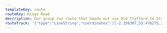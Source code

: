 ```yaml
---
templateKey: route
routeKey: Kings Road
description: Our group run route that heads out via Old Trafford to Stretford, before returning along Kings Road
routeTrack: '{"type":"LineString","coordinates":[[-2.256307,53.476275,26.1],[-2.256313,53.476257,26.1],[-2.256318,53.476238,26],[-2.256327,53.476211,26],[-2.256337,53.476173,26],[-2.256347,53.476135,25.9],[-2.256359,53.476099,25.9],[-2.256368,53.476062,25.9],[-2.256375,53.476028,25.8],[-2.256383,53.475993,25.8],[-2.256393,53.475962,25.8],[-2.256404,53.475931,25.8],[-2.256417,53.475899,25.8],[-2.256426,53.475864,25.8],[-2.256433,53.47583,25.8],[-2.256442,53.475799,25.8],[-2.256448,53.475768,25.8],[-2.256454,53.475737,26.1],[-2.256462,53.475709,26.2],[-2.256468,53.475683,26.3],[-2.256469,53.475659,26.4],[-2.256472,53.475632,26.5],[-2.256479,53.475607,26.6],[-2.256484,53.475584,26.6],[-2.256487,53.47556,26.7],[-2.256495,53.475534,26.8],[-2.256491,53.475507,26.9],[-2.256492,53.475486,27],[-2.256494,53.475468,27],[-2.256487,53.475449,27.1],[-2.256468,53.47543,27.2],[-2.256447,53.475416,27.3],[-2.256422,53.475402,27.3],[-2.256393,53.475389,27.4],[-2.256363,53.475373,27.4],[-2.256335,53.475356,27.5],[-2.256306,53.47534,27.5],[-2.256284,53.475322,27.6],[-2.256264,53.475304,27.6],[-2.256253,53.475284,27.7],[-2.256243,53.475261,27.7],[-2.256236,53.475239,27.8],[-2.256223,53.475213,27.8],[-2.256213,53.47519,27.9],[-2.256201,53.475174,27.9],[-2.256185,53.475152,28],[-2.256168,53.475128,28],[-2.256141,53.4751,28],[-2.256118,53.475075,28.1],[-2.256097,53.47505,28.1],[-2.256081,53.475028,28.1],[-2.256058,53.475015,28.2],[-2.25605,53.474988,28.2],[-2.256053,53.474957,28.3],[-2.256062,53.474926,28.3],[-2.256079,53.474902,28.4],[-2.256116,53.474882,28.4],[-2.256156,53.474867,28.4],[-2.2562,53.474857,28.3],[-2.256249,53.474851,28.3],[-2.256299,53.474845,28.2],[-2.256348,53.474838,28.2],[-2.256399,53.474828,28.1],[-2.256448,53.474817,28.2],[-2.256492,53.474801,28],[-2.256536,53.474784,27.9],[-2.256577,53.474761,27.7],[-2.256611,53.474739,27.7],[-2.256639,53.47472,27.6],[-2.256664,53.474702,27.6],[-2.256692,53.474687,27.5],[-2.256722,53.474668,27.5],[-2.256752,53.474642,27.4],[-2.256777,53.474619,27.3],[-2.256795,53.474594,27.3],[-2.25681,53.474572,27.2],[-2.256823,53.474551,27.2],[-2.256833,53.474527,27.1],[-2.256849,53.474502,27.1],[-2.256863,53.47448,27],[-2.256874,53.474456,27],[-2.256884,53.474434,26.9],[-2.256889,53.474413,26.8],[-2.256892,53.47439,26.8],[-2.256891,53.474367,26.7],[-2.256889,53.474341,26.7],[-2.256882,53.474315,26.6],[-2.256876,53.47429,26.6],[-2.256869,53.474265,26.6],[-2.25686,53.474238,26.5],[-2.25685,53.47421,26.5],[-2.256841,53.474184,26.4],[-2.256828,53.474157,26.4],[-2.256816,53.474132,26.3],[-2.256798,53.474107,26.3],[-2.25678,53.474085,26.3],[-2.256757,53.474062,26.2],[-2.256735,53.474039,26.2],[-2.256711,53.474018,26.1],[-2.256683,53.473997,26.1],[-2.256656,53.47398,26.1],[-2.256625,53.473961,26],[-2.256589,53.473944,26],[-2.256555,53.473929,25.9],[-2.25652,53.473915,25.9],[-2.256484,53.473905,25.9],[-2.256454,53.473902,25.8],[-2.256432,53.473911,25.8],[-2.25644,53.473938,25.8],[-2.256455,53.473969,25.7],[-2.256477,53.474003,25.6],[-2.256501,53.474039,25.6],[-2.256528,53.474073,25.6],[-2.256556,53.474108,25.6],[-2.256588,53.474142,25.6],[-2.25662,53.474176,25.6],[-2.256654,53.474209,25.6],[-2.256691,53.474241,25.6],[-2.256727,53.474274,25.6],[-2.256761,53.474307,25.6],[-2.256797,53.474337,25.6],[-2.256829,53.474367,25.6],[-2.256857,53.474399,25.6],[-2.25689,53.474424,25.6],[-2.256926,53.474446,25.6],[-2.256966,53.474466,25.6],[-2.257003,53.474485,25.6],[-2.257041,53.474504,25.6],[-2.257078,53.474526,25.6],[-2.257113,53.474544,25.7],[-2.25715,53.474557,25.7],[-2.257193,53.474563,25.8],[-2.257236,53.47457,25.8],[-2.257284,53.474572,25.9],[-2.257331,53.474575,26],[-2.257382,53.474573,26],[-2.257438,53.474571,26.1],[-2.257497,53.474567,26.2],[-2.257556,53.474564,26.3],[-2.257614,53.474557,26.4],[-2.257666,53.47455,26.5],[-2.257718,53.474538,26.5],[-2.257771,53.47453,26.6],[-2.257825,53.474521,26.6],[-2.257882,53.474506,26.6],[-2.257934,53.474494,26.6],[-2.257983,53.474476,26.6],[-2.258029,53.474459,26.5],[-2.258076,53.474443,26.4],[-2.25812,53.474431,26.4],[-2.258166,53.474418,26.3],[-2.258213,53.474404,26],[-2.258257,53.474392,25.9],[-2.258299,53.474379,25.8],[-2.258341,53.474366,25.6],[-2.258385,53.474352,25.5],[-2.258426,53.474336,25.5],[-2.258466,53.474319,25.6],[-2.258506,53.4743,26.2],[-2.258546,53.474283,26.3],[-2.258586,53.474269,26.4],[-2.258628,53.474255,26.5],[-2.258673,53.47424,26.6],[-2.258716,53.474224,26.7],[-2.258759,53.47421,26.7],[-2.258805,53.474196,26.8],[-2.25885,53.474182,26.8],[-2.258895,53.474167,26.9],[-2.258938,53.474152,26.9],[-2.258979,53.47414,27],[-2.259021,53.474125,27],[-2.259065,53.474109,27],[-2.259112,53.474091,27.1],[-2.259157,53.474067,27.1],[-2.259204,53.474048,27.1],[-2.259249,53.474032,27.2],[-2.259295,53.474018,27.2],[-2.259339,53.474008,27.2],[-2.259383,53.473999,27.2],[-2.259424,53.473992,27.2],[-2.259463,53.473983,27.2],[-2.259503,53.473975,27.2],[-2.25954,53.47399,27.2],[-2.259571,53.473981,27.2],[-2.259602,53.473974,27.2],[-2.259631,53.473964,27.2],[-2.259662,53.473958,27.2],[-2.259695,53.473954,27.2],[-2.259732,53.473951,27.2],[-2.259767,53.473944,27.2],[-2.259808,53.473937,27.2],[-2.259851,53.473927,27.2],[-2.259895,53.473921,27.1],[-2.259945,53.473917,27],[-2.259998,53.473911,26.9],[-2.26005,53.473905,26.8],[-2.260097,53.473905,26.8],[-2.260142,53.473906,26.7],[-2.260184,53.473915,26.6],[-2.260225,53.473911,26.5],[-2.260263,53.473907,26.4],[-2.260301,53.473904,26.3],[-2.260338,53.473901,26.3],[-2.260379,53.473909,26.2],[-2.260422,53.473916,26.1],[-2.26046,53.47382,26],[-2.260471,53.47373,26.2],[-2.260503,53.473672,26.3],[-2.260541,53.47363,26.4],[-2.260568,53.473601,26.4],[-2.260575,53.473577,26.4],[-2.260589,53.473543,26.9],[-2.260586,53.47352,27.1],[-2.260592,53.473495,27.4],[-2.260587,53.473478,27.5],[-2.26057,53.473457,27.7],[-2.260559,53.47344,27.9],[-2.260547,53.47342,28.1],[-2.260526,53.473397,28.3],[-2.2605,53.473372,28.6],[-2.260469,53.473345,28.9],[-2.260439,53.473318,29.1],[-2.260405,53.473291,29.4],[-2.260371,53.473266,29.7],[-2.260345,53.473241,30],[-2.260325,53.473217,30],[-2.260309,53.473195,30.1],[-2.26029,53.473174,30.5],[-2.260271,53.47315,30.5],[-2.26026,53.473125,30.5],[-2.260252,53.473095,30.4],[-2.260236,53.473063,30.5],[-2.260216,53.47303,30.5],[-2.260195,53.472999,30.6],[-2.260173,53.472973,30.6],[-2.260152,53.472948,30.6],[-2.26013,53.472925,30.7],[-2.260108,53.472903,30.7],[-2.260088,53.472882,30.7],[-2.260075,53.472857,30.8],[-2.260071,53.472827,30.8],[-2.260087,53.472796,30.8],[-2.260117,53.472769,30.8],[-2.260161,53.472747,30.7],[-2.26021,53.472728,30.7],[-2.260259,53.472709,30.7],[-2.260311,53.472689,30.7],[-2.260358,53.472667,30.6],[-2.260404,53.47265,30.6],[-2.260446,53.472634,30.6],[-2.260487,53.472615,30.6],[-2.260519,53.472596,30.6],[-2.260532,53.472574,30.7],[-2.260536,53.472552,30.7],[-2.260525,53.472529,30.7],[-2.260503,53.472502,30.8],[-2.26048,53.472478,30.8],[-2.260457,53.472454,30.9],[-2.260431,53.472428,30.9],[-2.26041,53.472403,30.9],[-2.260388,53.47238,31],[-2.260362,53.472355,31],[-2.260322,53.472325,31.1],[-2.260305,53.472302,31.1],[-2.260275,53.472278,31.1],[-2.260253,53.472256,31.2],[-2.260228,53.472234,31.2],[-2.260202,53.472214,31.2],[-2.260167,53.472192,31.2],[-2.26013,53.472167,31.2],[-2.260092,53.472144,31.2],[-2.260054,53.472114,31.2],[-2.260016,53.472084,31.3],[-2.259977,53.472057,31.3],[-2.259944,53.472033,31.4],[-2.259916,53.472011,31.5],[-2.259894,53.471988,31.5],[-2.259873,53.471964,31.6],[-2.259854,53.471939,31.6],[-2.259829,53.471913,31.7],[-2.259803,53.471884,31.7],[-2.259773,53.471856,31.8],[-2.259746,53.471824,31.9],[-2.25972,53.471801,31.9],[-2.259699,53.471774,32],[-2.259677,53.471745,32.1],[-2.259658,53.471717,32.1],[-2.259639,53.471687,32.2],[-2.259624,53.471658,32.3],[-2.259628,53.471629,32.3],[-2.259651,53.471605,32.2],[-2.259688,53.471583,32.2],[-2.259739,53.471565,32.1],[-2.25979,53.471547,32.1],[-2.259845,53.47153,32.1],[-2.259897,53.471513,32],[-2.259948,53.471494,32],[-2.259999,53.471476,32],[-2.260051,53.471458,32],[-2.260094,53.471437,32],[-2.26014,53.471417,32],[-2.260184,53.471395,32],[-2.260226,53.471373,32],[-2.260263,53.471349,32],[-2.260304,53.471326,31.9],[-2.260348,53.471305,31.9],[-2.260388,53.471282,31.9],[-2.260428,53.47126,31.9],[-2.260468,53.471238,31.9],[-2.260504,53.471217,31.9],[-2.260537,53.471195,31.9],[-2.260577,53.471176,31.8],[-2.260616,53.471154,31.8],[-2.260659,53.471129,31.8],[-2.260696,53.471107,31.8],[-2.260728,53.471084,31.7],[-2.26076,53.471065,31.7],[-2.260791,53.471042,31.6],[-2.260828,53.471022,31.6],[-2.260873,53.471005,31.5],[-2.260925,53.470992,31.4],[-2.26098,53.470981,31.3],[-2.26103,53.470964,31.2],[-2.261082,53.470948,31.2],[-2.261136,53.470931,31],[-2.261187,53.470915,31],[-2.26124,53.470899,30.9],[-2.261293,53.470885,30.8],[-2.261348,53.47087,30.8],[-2.261399,53.470852,30.7],[-2.261446,53.470831,30.7],[-2.261495,53.470811,30.7],[-2.261553,53.470794,30.7],[-2.261615,53.470781,30.7],[-2.261673,53.470767,30.6],[-2.26172,53.470747,30.6],[-2.261766,53.470727,30.6],[-2.261817,53.470707,30.6],[-2.26187,53.470688,30.6],[-2.261925,53.47067,30.6],[-2.261984,53.470656,30.6],[-2.262046,53.470644,30.5],[-2.262108,53.470636,30.5],[-2.262168,53.470627,30.5],[-2.262234,53.470623,30.4],[-2.262294,53.470616,30.4],[-2.262355,53.470608,30.3],[-2.262414,53.470596,30.2],[-2.26248,53.470583,30.2],[-2.262538,53.470567,30.1],[-2.262588,53.470546,29.9],[-2.262638,53.470527,29.8],[-2.262687,53.470513,29.7],[-2.262737,53.470504,29.7],[-2.262785,53.470495,29.6],[-2.26284,53.470487,29.5],[-2.262896,53.470474,29.4],[-2.262956,53.470461,29.3],[-2.263011,53.470445,29.3],[-2.26307,53.470433,29.3],[-2.263125,53.47042,29.2],[-2.263183,53.470407,29.2],[-2.263237,53.470396,29.1],[-2.263289,53.470381,29.1],[-2.26334,53.470364,29.1],[-2.263389,53.470347,29],[-2.263438,53.470329,29],[-2.26348,53.470311,29],[-2.263524,53.470292,28.9],[-2.26357,53.470276,28.9],[-2.263617,53.470258,28.9],[-2.263666,53.470245,28.9],[-2.263709,53.470227,28.9],[-2.26375,53.470209,29],[-2.263797,53.470194,29],[-2.263844,53.47018,29.1],[-2.263891,53.470168,29.2],[-2.26394,53.470159,29.2],[-2.263984,53.470154,29.3],[-2.264017,53.470147,29.4],[-2.264042,53.470142,29.4],[-2.264063,53.470139,29.4],[-2.26407,53.470134,29.4],[-2.26407,53.470137,29.4],[-2.264067,53.470138,29.4],[-2.264065,53.470139,29.4],[-2.264062,53.470136,29.4],[-2.264066,53.470139,29.4],[-2.264062,53.47014,29.4],[-2.26406,53.470142,29.4],[-2.264061,53.470143,29.4],[-2.264061,53.470145,29.4],[-2.264062,53.470144,29.4],[-2.264062,53.470145,29.4],[-2.264063,53.470145,29.4],[-2.264063,53.470144,29.4],[-2.264065,53.470143,29.4],[-2.264065,53.470142,29.4],[-2.264065,53.470142,29.4],[-2.264065,53.470143,29.4],[-2.264064,53.470143,29.4],[-2.264064,53.470143,29.4],[-2.264064,53.470143,29.4],[-2.264064,53.470143,29.4],[-2.264064,53.470143,29.4],[-2.264063,53.470142,29.4],[-2.264063,53.470142,29.4],[-2.264062,53.470142,29.4],[-2.264062,53.470142,29.4],[-2.264063,53.470143,29.4],[-2.264062,53.470142,29.4],[-2.264065,53.470143,29.4],[-2.264069,53.470144,29.4],[-2.264071,53.470146,29.4],[-2.264069,53.470146,29.4],[-2.264066,53.470145,29.4],[-2.26406,53.470145,29.4],[-2.264057,53.470147,29.4],[-2.264047,53.470144,29.4],[-2.264042,53.470144,29.4],[-2.264039,53.470141,29.4],[-2.264035,53.470131,29.4],[-2.264033,53.470118,29.4],[-2.264036,53.470094,29.4],[-2.264054,53.470068,29.4],[-2.264087,53.470043,29.4],[-2.264131,53.470018,29.4],[-2.264177,53.469993,29.5],[-2.264226,53.469969,29.5],[-2.264276,53.469945,29.5],[-2.264317,53.469919,29.5],[-2.264359,53.469894,29.5],[-2.264411,53.469881,29.5],[-2.264464,53.469866,29.6],[-2.264521,53.469856,29.6],[-2.26458,53.469847,29.6],[-2.264632,53.469831,29.6],[-2.264689,53.469817,29.6],[-2.264745,53.469805,29.6],[-2.264802,53.469796,29.7],[-2.264856,53.469785,29.7],[-2.264922,53.469815,29.7],[-2.264984,53.469827,29.8],[-2.265035,53.469811,29.8],[-2.265085,53.469795,29.8],[-2.26513,53.46977,29.9],[-2.265173,53.469744,29.9],[-2.265214,53.469717,29.9],[-2.265254,53.469688,29.9],[-2.26529,53.469658,29.9],[-2.265328,53.469628,29.9],[-2.265365,53.469599,29.9],[-2.265402,53.469569,29.9],[-2.265433,53.469539,29.9],[-2.265461,53.46951,29.9],[-2.265488,53.46948,29.9],[-2.265517,53.469452,29.9],[-2.265551,53.469428,29.9],[-2.265586,53.469404,30],[-2.26562,53.469376,30],[-2.265655,53.469351,30],[-2.265691,53.469325,30],[-2.265725,53.469302,30],[-2.265757,53.469278,29.9],[-2.265783,53.469253,29.9],[-2.265805,53.469222,29.9],[-2.265825,53.469192,29.9],[-2.265848,53.469159,29.9],[-2.265872,53.469119,29.8],[-2.265889,53.469087,29.8],[-2.265904,53.469058,29.7],[-2.265913,53.469025,29.7],[-2.265923,53.468993,29.7],[-2.265931,53.46896,29.7],[-2.265953,53.468928,29.7],[-2.265978,53.468899,29.7],[-2.265998,53.468871,29.7],[-2.266013,53.468841,29.6],[-2.266017,53.468808,29.6],[-2.266024,53.468777,29.6],[-2.266026,53.468743,29.6],[-2.26604,53.468708,29.6],[-2.266045,53.468673,29.6],[-2.266046,53.468641,29.6],[-2.266047,53.468608,29.7],[-2.266048,53.468576,29.7],[-2.266046,53.468547,29.7],[-2.266047,53.468519,29.7],[-2.266049,53.468488,29.7],[-2.266061,53.468452,29.8],[-2.266077,53.468418,29.9],[-2.26609,53.468384,29.9],[-2.266099,53.468349,30],[-2.266109,53.468315,30],[-2.266124,53.468281,30.1],[-2.266137,53.468246,30.1],[-2.266153,53.468211,30.2],[-2.266159,53.468177,30.2],[-2.26617,53.468141,30.2],[-2.266193,53.468104,30.1],[-2.266218,53.468065,30.2],[-2.266242,53.468025,30.1],[-2.266263,53.467984,30.1],[-2.266274,53.467947,30.2],[-2.266287,53.467909,30.2],[-2.266296,53.467875,30.3],[-2.266303,53.467838,30.3],[-2.26631,53.467804,30.3],[-2.266317,53.467768,30.3],[-2.266323,53.467734,30.3],[-2.266329,53.467699,30.4],[-2.266335,53.467666,30.4],[-2.26634,53.467633,30.4],[-2.266348,53.4676,30.4],[-2.266353,53.467567,30.4],[-2.26636,53.467533,30.5],[-2.26637,53.467502,30.5],[-2.26638,53.46747,30.5],[-2.266388,53.467439,30.6],[-2.266393,53.467408,30.6],[-2.266398,53.467377,30.7],[-2.266402,53.467344,30.7],[-2.266408,53.46731,30.7],[-2.266414,53.467277,30.8],[-2.266424,53.467244,30.7],[-2.266436,53.467213,30.7],[-2.266446,53.46718,30.6],[-2.266455,53.467148,30.5],[-2.266466,53.467116,30.5],[-2.266475,53.467086,30.5],[-2.26648,53.467054,30.5],[-2.266481,53.467021,30.5],[-2.266487,53.46699,30.5],[-2.266492,53.46696,30.5],[-2.266496,53.466929,30.5],[-2.266496,53.466898,30.5],[-2.266496,53.466864,30.4],[-2.266494,53.466831,30.4],[-2.266492,53.466798,30.4],[-2.266492,53.466766,30.4],[-2.266488,53.466732,30.4],[-2.266488,53.466697,30.4],[-2.266489,53.466662,30.4],[-2.266486,53.466629,30.4],[-2.266482,53.466596,30.4],[-2.266476,53.466566,30.4],[-2.266471,53.466537,30.4],[-2.266469,53.466506,30.4],[-2.266476,53.466474,30.3],[-2.266481,53.466441,30.3],[-2.266483,53.466406,30.3],[-2.266479,53.466371,30.3],[-2.266474,53.466335,30.3],[-2.266479,53.466301,30.3],[-2.266484,53.466267,30.3],[-2.26649,53.466234,30.3],[-2.266496,53.466199,30.3],[-2.266506,53.466167,30.3],[-2.266518,53.466137,30.3],[-2.26653,53.466105,30.3],[-2.266545,53.466073,30.3],[-2.266562,53.466045,30.3],[-2.266583,53.466013,30.3],[-2.266605,53.465983,30.3],[-2.266628,53.465953,30.3],[-2.266657,53.465926,30.3],[-2.266692,53.4659,30.3],[-2.266728,53.465876,30.3],[-2.26677,53.465852,30.3],[-2.266811,53.465827,30.3],[-2.266853,53.465802,30.3],[-2.266895,53.465776,30.3],[-2.26694,53.465754,30.3],[-2.266983,53.465729,30.3],[-2.267029,53.465708,30.2],[-2.267075,53.465688,30.2],[-2.267122,53.46567,30.2],[-2.267166,53.465654,30.2],[-2.26721,53.465636,30.2],[-2.267257,53.465617,30.2],[-2.267302,53.465596,30.2],[-2.267348,53.465576,30.1],[-2.267393,53.465556,30.1],[-2.267441,53.465539,30.1],[-2.267487,53.465521,30.1],[-2.267536,53.465503,30.1],[-2.267581,53.465484,30.1],[-2.267628,53.465465,30.1],[-2.267676,53.465445,30.1],[-2.267722,53.465426,30.1],[-2.267768,53.465407,30.1],[-2.267812,53.465388,30.1],[-2.267855,53.465369,30.1],[-2.267896,53.46535,30.1],[-2.267936,53.465329,30],[-2.267975,53.465309,30],[-2.268018,53.46529,30],[-2.268063,53.465271,30.1],[-2.268105,53.465253,30.2],[-2.268148,53.465234,30.3],[-2.26819,53.465216,30.4],[-2.268233,53.465197,30.5],[-2.268275,53.465178,30.5],[-2.268317,53.465158,30.6],[-2.268359,53.465138,30.6],[-2.2684,53.465118,30.7],[-2.268442,53.4651,30.8],[-2.268485,53.465082,30.8],[-2.268529,53.465064,30.9],[-2.268573,53.465046,31],[-2.268619,53.465027,31],[-2.268666,53.465008,31.1],[-2.268713,53.464989,31.1],[-2.268759,53.46497,31.2],[-2.268804,53.464952,31.2],[-2.268847,53.464934,31.2],[-2.268888,53.464914,31.3],[-2.26893,53.464894,31.3],[-2.268973,53.464876,31.3],[-2.269018,53.46486,31.3],[-2.269061,53.464844,31.3],[-2.269104,53.464825,31.2],[-2.269144,53.464806,31.2],[-2.269186,53.464787,31.1],[-2.269228,53.464768,31.1],[-2.26927,53.464752,31.1],[-2.26931,53.464733,30.9],[-2.269346,53.464716,30.9],[-2.269387,53.464698,30.9],[-2.269428,53.46468,31],[-2.269469,53.464662,31],[-2.269509,53.464642,31.1],[-2.26955,53.464622,31.1],[-2.269592,53.464601,31.2],[-2.269633,53.464581,31.2],[-2.269674,53.46456,31.2],[-2.269714,53.46454,31.3],[-2.269755,53.46452,31.3],[-2.269793,53.4645,31.4],[-2.269835,53.464479,31.4],[-2.269879,53.46446,31.5],[-2.269923,53.464441,31.5],[-2.269966,53.464424,31.6],[-2.270012,53.464406,31.6],[-2.270056,53.464388,31.7],[-2.270098,53.464369,31.7],[-2.270141,53.464352,31.8],[-2.27018,53.464334,31.8],[-2.270221,53.464316,31.9],[-2.270261,53.464298,31.9],[-2.270305,53.46428,32],[-2.270345,53.464261,32.1],[-2.270386,53.464243,32.1],[-2.270423,53.464223,32.2],[-2.270461,53.464203,32.2],[-2.270502,53.464184,32.3],[-2.270543,53.464167,32.3],[-2.270586,53.464149,32.4],[-2.270628,53.464131,32.4],[-2.270672,53.464112,32.5],[-2.270713,53.464092,32.5],[-2.270751,53.464072,32.6],[-2.270791,53.464052,32.6],[-2.270831,53.464034,32.7],[-2.270872,53.464016,32.8],[-2.270913,53.463997,32.9],[-2.270956,53.463978,32.9],[-2.271,53.463959,32.9],[-2.271042,53.463941,33],[-2.271083,53.463921,33],[-2.271122,53.463901,33.1],[-2.271162,53.463882,33.1],[-2.271203,53.463863,33.1],[-2.271245,53.463843,33.2],[-2.27129,53.463825,33.2],[-2.271336,53.463808,33.3],[-2.271382,53.46379,33.3],[-2.271425,53.463771,33.4],[-2.271468,53.463751,33.4],[-2.271513,53.463731,33.5],[-2.271558,53.463711,33.5],[-2.271601,53.463695,33.6],[-2.271643,53.463676,33.6],[-2.271681,53.463658,33.7],[-2.271717,53.463636,33.7],[-2.271754,53.463614,33.7],[-2.271794,53.463594,33.7],[-2.271836,53.463574,33.7],[-2.271879,53.463558,33.8],[-2.271922,53.46354,33.8],[-2.271963,53.463521,33.8],[-2.272007,53.463501,33.9],[-2.272049,53.463482,33.9],[-2.272094,53.463467,33.9],[-2.272135,53.463449,33.9],[-2.272177,53.463433,34],[-2.272219,53.463414,34],[-2.272263,53.463395,34],[-2.272304,53.463375,34],[-2.272346,53.463358,34.1],[-2.272387,53.46334,34.1],[-2.272425,53.463323,34.1],[-2.272466,53.463308,34.1],[-2.272507,53.46329,34.1],[-2.272549,53.463275,34.1],[-2.272594,53.463261,34.1],[-2.272637,53.463245,34.1],[-2.272679,53.463226,34.2],[-2.272719,53.463207,34.2],[-2.272759,53.463189,34.2],[-2.272798,53.46317,34.2],[-2.272835,53.463151,34.2],[-2.272871,53.463132,34.1],[-2.272907,53.46311,34.1],[-2.272945,53.463091,34.1],[-2.272984,53.463069,34.1],[-2.27302,53.463045,34],[-2.273055,53.463023,34],[-2.273092,53.463003,34],[-2.273129,53.462982,34],[-2.273166,53.462961,33.9],[-2.273201,53.462943,33.9],[-2.27323,53.462921,33.9],[-2.273252,53.462898,33.9],[-2.273266,53.462875,33.9],[-2.273283,53.462852,33.9],[-2.273309,53.46283,33.8],[-2.273339,53.462805,33.7],[-2.273367,53.462779,33.7],[-2.273399,53.462757,33.7],[-2.273436,53.462741,33.7],[-2.273473,53.462734,33.6],[-2.273507,53.462724,33.6],[-2.273537,53.462707,33.6],[-2.273569,53.462688,33.6],[-2.273604,53.462668,33.6],[-2.273641,53.462648,33.5],[-2.273682,53.46263,33.5],[-2.273726,53.462613,33.5],[-2.273773,53.462598,33.5],[-2.273821,53.462583,33.4],[-2.273871,53.46257,33.4],[-2.273922,53.462555,33.4],[-2.273975,53.462543,33.4],[-2.274027,53.462529,33.3],[-2.274079,53.462518,33.3],[-2.27413,53.462508,33.3],[-2.274181,53.462499,33.3],[-2.274232,53.462491,33.2],[-2.274286,53.462485,33.2],[-2.27434,53.462478,33.2],[-2.274392,53.462467,33.2],[-2.274446,53.462457,33.1],[-2.274499,53.462448,33.1],[-2.274551,53.462438,33.1],[-2.274604,53.462427,33.1],[-2.274657,53.462416,33],[-2.274711,53.462406,33],[-2.274765,53.462398,33],[-2.274819,53.462389,32.9],[-2.274871,53.462379,32.9],[-2.274921,53.462368,32.9],[-2.274971,53.462358,32.9],[-2.275022,53.462349,32.9],[-2.275074,53.462339,32.9],[-2.275124,53.462326,32.9],[-2.275172,53.462315,32.9],[-2.275219,53.462307,32.9],[-2.27527,53.4623,32.9],[-2.275324,53.462289,32.8],[-2.275375,53.462278,32.8],[-2.275429,53.462267,32.8],[-2.275483,53.462256,32.8],[-2.275536,53.462243,32.8],[-2.275589,53.46223,32.8],[-2.275644,53.462217,32.8],[-2.275698,53.462204,32.7],[-2.27575,53.462193,32.7],[-2.275801,53.462183,32.7],[-2.27585,53.462174,32.6],[-2.275902,53.462167,32.6],[-2.27595,53.46216,32.6],[-2.276001,53.462152,32.6],[-2.27605,53.462144,32.6],[-2.276099,53.462135,32.5],[-2.276148,53.462125,32.5],[-2.276198,53.462116,32.5],[-2.276247,53.462107,32.4],[-2.276295,53.462097,32.4],[-2.276346,53.462084,32.4],[-2.27639,53.46207,32.4],[-2.27643,53.462053,32.4],[-2.276468,53.462035,32.3],[-2.27651,53.462023,32.3],[-2.276562,53.462012,32.3],[-2.276618,53.462005,32.3],[-2.276672,53.461999,32.2],[-2.276724,53.461998,32.2],[-2.276774,53.462,32.2],[-2.276824,53.462003,32.2],[-2.276875,53.462003,32.2],[-2.276922,53.462,32.2],[-2.276975,53.461995,32.2],[-2.27703,53.461997,32.1],[-2.277085,53.461996,32.1],[-2.277137,53.461996,32.1],[-2.277188,53.461995,32.1],[-2.277243,53.461991,32.1],[-2.277298,53.461986,32.1],[-2.277352,53.46198,32.1],[-2.277405,53.461975,32],[-2.277457,53.461968,32],[-2.277508,53.461965,32],[-2.277556,53.461961,32],[-2.277606,53.461954,32],[-2.27766,53.461945,31.9],[-2.277711,53.461938,31.9],[-2.277763,53.46193,31.9],[-2.277816,53.461927,31.9],[-2.27787,53.461923,31.8],[-2.277923,53.46192,31.8],[-2.277976,53.461915,31.8],[-2.278025,53.461913,31.8],[-2.278076,53.461909,31.8],[-2.278128,53.461906,31.7],[-2.278181,53.4619,31.7],[-2.278236,53.461894,31.7],[-2.27829,53.461888,31.7],[-2.278345,53.461883,31.7],[-2.278401,53.461876,31.6],[-2.278453,53.461871,31.6],[-2.278506,53.461867,31.6],[-2.27856,53.461863,31.6],[-2.278612,53.461857,31.6],[-2.278666,53.461851,31.6],[-2.278721,53.461844,31.6],[-2.278773,53.46184,31.6],[-2.278825,53.461836,31.6],[-2.278879,53.461831,31.5],[-2.278934,53.461826,31.5],[-2.278989,53.461816,31.5],[-2.279045,53.461804,31.5],[-2.2791,53.461791,31.5],[-2.279155,53.461778,31.5],[-2.279208,53.461763,31.5],[-2.27926,53.461748,31.4],[-2.279311,53.461733,31.4],[-2.279363,53.461718,31.4],[-2.279415,53.461703,31.3],[-2.279466,53.46169,31.3],[-2.279516,53.461677,31.2],[-2.279563,53.461663,31.2],[-2.279608,53.461647,31.1],[-2.279654,53.461629,31],[-2.2797,53.461612,31],[-2.279744,53.461596,30.9],[-2.279788,53.461577,30.9],[-2.27983,53.461558,30.8],[-2.279872,53.461539,30.8],[-2.279913,53.461523,30.7],[-2.279954,53.461507,30.7],[-2.279996,53.461492,30.7],[-2.280034,53.461475,30.6],[-2.280068,53.461458,30.6],[-2.2801,53.461443,30.6],[-2.280129,53.461427,30.6],[-2.280158,53.461414,30.5],[-2.280179,53.461399,30.5],[-2.280202,53.461381,30.5],[-2.280233,53.461359,30.5],[-2.280276,53.461333,30.5],[-2.28032,53.461306,30.5],[-2.280364,53.461281,30.4],[-2.280406,53.461255,30.4],[-2.280448,53.461231,30.4],[-2.28049,53.461205,30.4],[-2.280531,53.461181,30.4],[-2.280568,53.46116,30.4],[-2.280611,53.461137,30.4],[-2.280656,53.461111,30.3],[-2.280698,53.461087,30.3],[-2.280742,53.461063,30.3],[-2.280784,53.461041,30.2],[-2.280827,53.461021,30.2],[-2.280877,53.460999,30.2],[-2.280924,53.460974,30.2],[-2.28097,53.460951,30.1],[-2.281014,53.460929,30.1],[-2.281057,53.460906,30.1],[-2.281101,53.460886,30.1],[-2.281143,53.460864,30.1],[-2.281188,53.460843,30.1],[-2.281234,53.460821,30],[-2.281277,53.460799,30],[-2.281319,53.460776,29.9],[-2.281361,53.460753,29.9],[-2.281407,53.460731,29.9],[-2.281453,53.460712,29.8],[-2.2815,53.460693,29.8],[-2.281544,53.460673,29.8],[-2.28159,53.460651,29.8],[-2.28163,53.460627,29.7],[-2.281668,53.460601,29.7],[-2.281705,53.460576,29.7],[-2.281746,53.460553,29.7],[-2.281787,53.460534,29.7],[-2.281826,53.460516,29.7],[-2.281865,53.460498,29.7],[-2.281906,53.460482,29.7],[-2.281948,53.460463,29.7],[-2.281991,53.460441,29.6],[-2.282033,53.460416,29.6],[-2.282076,53.46039,29.6],[-2.282118,53.460364,29.6],[-2.282162,53.46034,29.6],[-2.282203,53.460317,29.5],[-2.282244,53.460292,29.5],[-2.282283,53.460267,29.5],[-2.282323,53.460243,29.5],[-2.282364,53.460218,29.5],[-2.282406,53.460197,29.5],[-2.282454,53.460175,29.4],[-2.282502,53.460154,29.4],[-2.28255,53.460134,29.4],[-2.282597,53.460115,29.3],[-2.282645,53.460097,29.3],[-2.282692,53.460076,29.2],[-2.282739,53.460054,29.2],[-2.282788,53.460033,29.2],[-2.282839,53.460014,29.2],[-2.282889,53.459997,29.1],[-2.282937,53.45998,29.1],[-2.282985,53.459962,29.1],[-2.283032,53.459944,29],[-2.283076,53.459925,29],[-2.283119,53.459908,29],[-2.283164,53.45989,29],[-2.283208,53.459873,29],[-2.283251,53.459856,29],[-2.283295,53.459839,28.9],[-2.283338,53.45982,28.9],[-2.283381,53.459803,28.9],[-2.283424,53.459786,28.9],[-2.283468,53.459767,28.9],[-2.283511,53.459746,28.9],[-2.283556,53.459724,28.9],[-2.283603,53.459703,28.9],[-2.283649,53.459684,28.9],[-2.283697,53.459664,28.9],[-2.283739,53.459645,28.9],[-2.283782,53.459629,28.9],[-2.283821,53.459611,28.9],[-2.283861,53.459588,28.9],[-2.283902,53.459564,28.8],[-2.283944,53.459541,28.7],[-2.28399,53.459518,28.6],[-2.284034,53.459494,28.5],[-2.284081,53.45947,28.4],[-2.284125,53.459444,28.3],[-2.284167,53.459421,28.3],[-2.284206,53.459392,28.2],[-2.28425,53.459367,28.1],[-2.284295,53.459342,28],[-2.28434,53.459319,28],[-2.284385,53.459296,28],[-2.284428,53.459274,28],[-2.284472,53.459251,28],[-2.284515,53.459229,28.1],[-2.284557,53.459207,28.1],[-2.284599,53.459186,28.2],[-2.284641,53.459164,28.2],[-2.284683,53.459145,28.3],[-2.284725,53.459123,28.3],[-2.284769,53.459102,28.4],[-2.284812,53.45908,28.5],[-2.284857,53.459059,28.5],[-2.284903,53.459039,28.5],[-2.284949,53.459018,28.5],[-2.284992,53.458997,28.4],[-2.285035,53.458975,28.4],[-2.28508,53.458952,28.4],[-2.285125,53.458931,28.4],[-2.285169,53.45891,28.4],[-2.285213,53.458888,28.4],[-2.285258,53.458866,28.4],[-2.285301,53.458843,28.3],[-2.285345,53.458821,28.3],[-2.28539,53.458799,28.3],[-2.285435,53.458778,28.3],[-2.28548,53.458754,28.3],[-2.285523,53.458732,28.3],[-2.285568,53.458712,28.3],[-2.285612,53.458692,28.3],[-2.285657,53.45867,28.2],[-2.2857,53.458649,28.2],[-2.285744,53.458629,28.2],[-2.285788,53.458607,28.2],[-2.28583,53.458586,28.2],[-2.285873,53.458566,28.2],[-2.285916,53.458547,28.2],[-2.285961,53.458529,28.2],[-2.286004,53.458509,28.2],[-2.286044,53.45849,28.2],[-2.286085,53.45847,28.2],[-2.286123,53.458448,28.2],[-2.286161,53.458426,28.2],[-2.286199,53.458403,28.2],[-2.286236,53.458383,28.2],[-2.286272,53.458364,28.2],[-2.286312,53.458342,28.2],[-2.286355,53.458319,28.1],[-2.286396,53.458297,28.1],[-2.286439,53.458274,28.1],[-2.286482,53.458255,28.1],[-2.28653,53.458239,28.1],[-2.286577,53.458225,28.1],[-2.286624,53.45821,28.1],[-2.28667,53.458196,28],[-2.286717,53.45818,28],[-2.286762,53.458162,28],[-2.286803,53.458146,28],[-2.286842,53.45813,28],[-2.286881,53.458114,28],[-2.286919,53.458093,28],[-2.286961,53.458073,28],[-2.287004,53.458051,28],[-2.287048,53.45803,27.9],[-2.287092,53.458011,27.9],[-2.287135,53.457993,27.9],[-2.287181,53.457976,27.9],[-2.287228,53.457957,27.9],[-2.287273,53.457937,27.9],[-2.287319,53.457918,27.9],[-2.287364,53.457898,27.8],[-2.287409,53.457879,27.8],[-2.287455,53.45786,27.8],[-2.287503,53.45784,27.8],[-2.287552,53.45782,27.8],[-2.287601,53.457801,27.8],[-2.287649,53.457783,27.8],[-2.287696,53.457764,27.8],[-2.287744,53.457745,27.8],[-2.287791,53.457726,27.8],[-2.287834,53.457706,27.7],[-2.287879,53.457685,27.7],[-2.287925,53.457664,27.7],[-2.287972,53.457642,27.7],[-2.288015,53.457621,27.7],[-2.28806,53.4576,27.7],[-2.288105,53.45758,27.7],[-2.288149,53.457558,27.7],[-2.288193,53.457538,27.7],[-2.288238,53.457519,27.7],[-2.288285,53.457497,27.7],[-2.28833,53.457475,27.6],[-2.288375,53.457453,27.6],[-2.28842,53.457432,27.6],[-2.288463,53.457409,27.6],[-2.288507,53.457388,27.6],[-2.288552,53.457368,27.6],[-2.288599,53.457347,27.6],[-2.288645,53.457325,27.6],[-2.28869,53.457304,27.6],[-2.288734,53.457284,27.6],[-2.288776,53.457262,27.6],[-2.288818,53.45724,27.6],[-2.288859,53.457219,27.6],[-2.288901,53.457199,27.6],[-2.288948,53.45718,27.5],[-2.288993,53.457161,27.5],[-2.289038,53.457142,27.5],[-2.289083,53.457126,27.5],[-2.289121,53.457112,27.5],[-2.289159,53.457095,27.5],[-2.289199,53.457079,27.5],[-2.289242,53.457059,27.5],[-2.289285,53.457037,27.5],[-2.289326,53.457015,27.5],[-2.289372,53.456992,27.5],[-2.289419,53.456971,27.5],[-2.289467,53.456952,27.5],[-2.289514,53.456932,27.4],[-2.28956,53.45691,27.4],[-2.289603,53.456891,27.4],[-2.289645,53.456872,27.4],[-2.289691,53.456861,27.4],[-2.28974,53.456847,27.4],[-2.289788,53.45683,27.4],[-2.289837,53.456811,27.4],[-2.289886,53.456794,27.4],[-2.289929,53.456776,27.4],[-2.28997,53.456755,27.4],[-2.290017,53.456733,27.4],[-2.290067,53.456712,27.4],[-2.290116,53.456695,27.4],[-2.290166,53.456679,27.4],[-2.290211,53.456663,27.4],[-2.290255,53.456659,27.4],[-2.290293,53.456646,27.4],[-2.290334,53.45663,27.4],[-2.29038,53.45661,27.3],[-2.290426,53.456585,27.3],[-2.290468,53.456558,27.3],[-2.290503,53.456536,27.3],[-2.290535,53.456519,27.3],[-2.290567,53.456499,27.3],[-2.290606,53.456479,27.3],[-2.290647,53.45646,27.3],[-2.290689,53.456438,27.3],[-2.290738,53.456421,27.3],[-2.290787,53.456405,27.3],[-2.290835,53.456389,27.3],[-2.290881,53.45637,27.2],[-2.290927,53.456349,27.2],[-2.290974,53.456329,27.2],[-2.291008,53.456304,27.2],[-2.291035,53.456278,27.2],[-2.291051,53.456253,27.2],[-2.291059,53.456233,27.2],[-2.29106,53.456218,27.2],[-2.291059,53.456208,27.2],[-2.291059,53.456197,27.2],[-2.291062,53.45619,27.2],[-2.291067,53.456189,27.2],[-2.291069,53.456188,27.2],[-2.291071,53.456188,27.2],[-2.291073,53.456188,27.2],[-2.291077,53.456188,27.2],[-2.291081,53.456191,27.2],[-2.291087,53.456191,27.2],[-2.291092,53.456192,27.2],[-2.291093,53.456191,27.2],[-2.291096,53.456189,27.2],[-2.2911,53.456186,27.2],[-2.291101,53.456185,27.2],[-2.291103,53.456183,27.2],[-2.291104,53.456182,27.2],[-2.291105,53.456182,27.2],[-2.291107,53.456182,27.2],[-2.29111,53.456181,27.2],[-2.291112,53.456181,27.2],[-2.291115,53.456182,27.2],[-2.291115,53.456183,27.2],[-2.291116,53.456183,27.2],[-2.291117,53.456183,27.2],[-2.291116,53.456184,27.2],[-2.291116,53.456186,27.2],[-2.291115,53.456187,27.2],[-2.291112,53.456187,27.2],[-2.291113,53.456187,27.2],[-2.29111,53.456187,27.2],[-2.291109,53.456189,27.2],[-2.29111,53.456189,27.2],[-2.291112,53.456189,27.2],[-2.291113,53.456189,27.2],[-2.291116,53.45619,27.2],[-2.291116,53.45619,27.2],[-2.291118,53.456188,27.2],[-2.291119,53.456188,27.2],[-2.29112,53.456188,27.2],[-2.29112,53.456188,27.2],[-2.29112,53.456188,27.2],[-2.291119,53.456188,27.2],[-2.291119,53.456188,27.2],[-2.291119,53.456188,27.2],[-2.291118,53.456188,27.2],[-2.291118,53.456188,27.2],[-2.291118,53.456188,27.2],[-2.291118,53.456188,27.2],[-2.291119,53.456188,27.2],[-2.291119,53.456188,27.2],[-2.291119,53.456188,27.2],[-2.291119,53.456188,27.2],[-2.291119,53.456188,27.2],[-2.291119,53.456188,27.2],[-2.291119,53.456188,27.2],[-2.291117,53.456189,27.2],[-2.291119,53.456189,27.2],[-2.291119,53.456189,27.2],[-2.291119,53.456189,27.2],[-2.291119,53.456188,27.2],[-2.291118,53.456188,27.2],[-2.291118,53.456188,27.2],[-2.291129,53.456181,27.2],[-2.291153,53.456169,27.2],[-2.291196,53.456151,27.2],[-2.291244,53.456133,27.2],[-2.291293,53.45612,27.2],[-2.29134,53.456113,27.2],[-2.291384,53.456109,27.2],[-2.291419,53.456109,27.2],[-2.291454,53.456105,27.2],[-2.291485,53.456099,27.2],[-2.291514,53.456087,27.1],[-2.291543,53.456073,27.1],[-2.29158,53.456055,27.1],[-2.291623,53.456034,27.1],[-2.291669,53.456015,27.1],[-2.291714,53.455999,27.1],[-2.291752,53.455983,27.1],[-2.291789,53.455966,27.1],[-2.29183,53.455946,27.1],[-2.291875,53.455923,27.1],[-2.29192,53.455903,27],[-2.291966,53.455882,27],[-2.292009,53.455863,27],[-2.292056,53.455844,27],[-2.292103,53.455823,27],[-2.292151,53.455802,27],[-2.292201,53.455781,27],[-2.29225,53.45576,27],[-2.292297,53.455739,27],[-2.292344,53.455718,27],[-2.29239,53.455697,27],[-2.292436,53.455677,27],[-2.29248,53.455659,26.9],[-2.292523,53.45564,26.9],[-2.292565,53.455617,26.9],[-2.292609,53.4556,26.9],[-2.292654,53.455579,26.9],[-2.292701,53.45556,26.9],[-2.292746,53.455539,26.9],[-2.29279,53.455519,26.9],[-2.292833,53.455499,26.9],[-2.292877,53.455479,26.9],[-2.29292,53.45546,26.9],[-2.292959,53.455438,26.9],[-2.292994,53.455419,26.8],[-2.293034,53.455401,26.8],[-2.293076,53.455383,26.8],[-2.293121,53.455365,26.8],[-2.293166,53.455347,26.8],[-2.29321,53.455327,26.8],[-2.293255,53.455308,26.8],[-2.293302,53.455288,26.8],[-2.293351,53.455267,26.8],[-2.293401,53.455245,26.8],[-2.293452,53.455228,26.8],[-2.293498,53.455208,26.8],[-2.293546,53.455186,26.8],[-2.293591,53.455163,26.8],[-2.293638,53.45514,26.8],[-2.293683,53.455116,26.7],[-2.293728,53.455092,26.7],[-2.293773,53.45507,26.7],[-2.293816,53.455049,26.7],[-2.293862,53.455029,26.7],[-2.293909,53.455009,26.7],[-2.293956,53.45499,26.7],[-2.294003,53.454969,26.7],[-2.29405,53.454947,26.7],[-2.294095,53.454925,26.7],[-2.294143,53.454905,26.7],[-2.294192,53.454885,26.7],[-2.294241,53.454865,26.7],[-2.294288,53.454844,26.7],[-2.294335,53.454823,26.7],[-2.29438,53.454801,26.7],[-2.29442,53.454778,26.7],[-2.29446,53.454755,26.7],[-2.294499,53.454735,26.7],[-2.29454,53.454715,26.7],[-2.294582,53.454692,26.7],[-2.294629,53.454668,26.7],[-2.294674,53.454644,26.7],[-2.294719,53.454618,26.7],[-2.294763,53.454595,26.7],[-2.294811,53.454574,26.7],[-2.294858,53.454554,26.7],[-2.294903,53.454535,26.7],[-2.294948,53.454515,26.7],[-2.294992,53.454494,26.7],[-2.295034,53.454474,26.7],[-2.295079,53.454454,26.7],[-2.295125,53.454437,26.7],[-2.295171,53.454419,26.7],[-2.295218,53.454397,26.7],[-2.295264,53.454375,26.7],[-2.295307,53.454355,26.7],[-2.295351,53.454337,26.7],[-2.295391,53.454316,26.7],[-2.295436,53.454299,26.7],[-2.295486,53.454281,26.7],[-2.295533,53.454262,26.7],[-2.295578,53.454245,26.7],[-2.295623,53.454226,26.7],[-2.295668,53.454206,26.7],[-2.295711,53.454186,26.7],[-2.295757,53.454166,26.6],[-2.295803,53.454145,26.6],[-2.295846,53.454126,26.6],[-2.295891,53.454107,26.6],[-2.295935,53.454089,26.6],[-2.295979,53.454069,26.6],[-2.296023,53.454049,26.6],[-2.296068,53.454029,26.6],[-2.296113,53.45401,26.6],[-2.296157,53.453991,26.6],[-2.296204,53.453971,26.6],[-2.296248,53.453952,26.6],[-2.296294,53.453935,26.6],[-2.296337,53.453917,26.6],[-2.296381,53.453901,26.6],[-2.296425,53.453882,26.6],[-2.296468,53.453863,26.6],[-2.296508,53.453843,26.6],[-2.296549,53.453821,26.6],[-2.296592,53.4538,26.5],[-2.296636,53.453778,26.5],[-2.296679,53.453758,26.5],[-2.296725,53.453736,26.5],[-2.29677,53.453715,26.5],[-2.296816,53.453694,26.5],[-2.29686,53.453674,26.5],[-2.296907,53.453654,26.5],[-2.296955,53.453635,26.5],[-2.297001,53.453618,26.5],[-2.297045,53.4536,26.5],[-2.297085,53.45358,26.5],[-2.297128,53.45356,26.4],[-2.29717,53.453538,26.4],[-2.29721,53.453517,26.4],[-2.297249,53.453496,26.4],[-2.29729,53.453476,26.5],[-2.297332,53.453457,26.5],[-2.297375,53.453436,26.5],[-2.297419,53.453415,26.5],[-2.297463,53.453396,26.5],[-2.297507,53.453376,26.5],[-2.297551,53.453356,26.5],[-2.297593,53.453334,26.5],[-2.297636,53.453312,26.5],[-2.29768,53.453291,26.5],[-2.297726,53.453271,26.5],[-2.297774,53.453254,26.5],[-2.29782,53.453236,26.5],[-2.297865,53.453217,26.5],[-2.297912,53.453199,26.5],[-2.297957,53.453182,26.5],[-2.298002,53.453163,26.5],[-2.298044,53.453143,26.5],[-2.298086,53.453122,26.5],[-2.298125,53.453099,26.5],[-2.298165,53.453076,26.5],[-2.298206,53.453054,26.5],[-2.298248,53.453033,26.5],[-2.29829,53.453015,26.5],[-2.298335,53.452997,26.4],[-2.298381,53.452978,26.4],[-2.298423,53.452957,26.4],[-2.298467,53.452935,26.4],[-2.298513,53.452912,26.4],[-2.298558,53.452892,26.4],[-2.298603,53.452874,26.4],[-2.298648,53.452856,26.4],[-2.29869,53.452836,26.4],[-2.298737,53.452818,26.4],[-2.298784,53.4528,26.4],[-2.298829,53.452782,26.4],[-2.298873,53.452763,26.4],[-2.298915,53.452743,26.4],[-2.298955,53.452724,26.4],[-2.298996,53.452705,26.4],[-2.299037,53.452686,26.4],[-2.299079,53.452669,26.4],[-2.299122,53.452651,26.4],[-2.299163,53.452633,26.4],[-2.299205,53.452612,26.4],[-2.299247,53.452593,26.4],[-2.299291,53.452573,26.4],[-2.299334,53.452553,26.4],[-2.299381,53.452534,26.4],[-2.299425,53.452513,26.4],[-2.299467,53.452492,26.4],[-2.299511,53.452472,26.4],[-2.299555,53.452452,26.5],[-2.299602,53.452431,26.5],[-2.299647,53.452411,26.5],[-2.29969,53.452391,26.5],[-2.299734,53.452371,26.5],[-2.299781,53.452352,26.5],[-2.299827,53.452336,26.5],[-2.29987,53.452319,26.5],[-2.299913,53.452301,26.5],[-2.299953,53.452282,26.6],[-2.299993,53.452264,26.6],[-2.300034,53.452245,26.6],[-2.300077,53.452227,26.6],[-2.30012,53.452208,26.7],[-2.300164,53.45219,26.7],[-2.300207,53.452172,26.7],[-2.30025,53.452154,26.8],[-2.300292,53.452135,26.8],[-2.300333,53.452114,26.8],[-2.300374,53.452091,26.9],[-2.300412,53.452067,26.9],[-2.300449,53.452043,27],[-2.300482,53.452019,27],[-2.300513,53.451994,27.1],[-2.300544,53.451968,27.1],[-2.300573,53.451941,27.2],[-2.300597,53.451914,27.4],[-2.300615,53.451887,27.4],[-2.300632,53.451858,27.4],[-2.300652,53.45183,27.5],[-2.300671,53.451802,27.5],[-2.30069,53.451775,27.6],[-2.300708,53.451748,27.7],[-2.300727,53.45172,27.8],[-2.300747,53.451693,27.9],[-2.300766,53.451667,28],[-2.300787,53.451641,28.1],[-2.300811,53.451614,28.2],[-2.300836,53.451586,28.2],[-2.300859,53.451558,28.3],[-2.300881,53.451529,28.4],[-2.300902,53.451499,28.4],[-2.300923,53.451469,28.4],[-2.300945,53.45144,28.5],[-2.300966,53.45141,28.5],[-2.300987,53.45138,28.5],[-2.301009,53.451352,28.4],[-2.301031,53.451324,28.4],[-2.301056,53.451296,28.3],[-2.30108,53.45127,28.2],[-2.301104,53.451244,28.2],[-2.301131,53.451217,28.1],[-2.301157,53.451189,28.1],[-2.301185,53.45116,28],[-2.301212,53.451132,28],[-2.301237,53.451103,27.9],[-2.301262,53.451073,28.2],[-2.301286,53.451043,28.4],[-2.301312,53.451014,28.7],[-2.301338,53.450983,29],[-2.301363,53.450953,29.3],[-2.301389,53.450924,29.2],[-2.301414,53.450895,29.1],[-2.301443,53.450869,29],[-2.301471,53.450841,29],[-2.301497,53.450813,28.9],[-2.301521,53.450784,28.8],[-2.301545,53.450754,28.8],[-2.301568,53.450722,28.7],[-2.301596,53.450692,28.6],[-2.301622,53.450663,28.5],[-2.30165,53.450635,28.4],[-2.301677,53.450609,28.3],[-2.301702,53.450582,28.2],[-2.30173,53.450556,28.1],[-2.301762,53.450531,28],[-2.301797,53.450507,27.9],[-2.301829,53.450479,27.8],[-2.301859,53.450451,27.7],[-2.30189,53.450423,27.6],[-2.301919,53.450394,27.5],[-2.301946,53.450365,27.4],[-2.301972,53.450336,27.4],[-2.301996,53.450307,27.3],[-2.302022,53.450276,27.3],[-2.302051,53.450247,27.2],[-2.302082,53.450215,27.2],[-2.30211,53.450185,27.1],[-2.302139,53.450154,27.1],[-2.302165,53.450124,27],[-2.302189,53.450094,27],[-2.302215,53.450064,26.9],[-2.302238,53.450034,26.9],[-2.302261,53.450004,26.8],[-2.302287,53.449974,26.8],[-2.302313,53.449945,26.7],[-2.302341,53.449918,26.7],[-2.302364,53.449892,26.6],[-2.302385,53.449865,26.6],[-2.302417,53.449843,26.5],[-2.302453,53.449819,26.5],[-2.302497,53.449797,26.5],[-2.302539,53.449772,26.4],[-2.302576,53.449746,26.4],[-2.302614,53.449719,26.3],[-2.302648,53.449691,26.3],[-2.30268,53.449663,26.2],[-2.302709,53.449635,26.2],[-2.302738,53.449606,26.2],[-2.302769,53.449578,26.1],[-2.302799,53.449549,26.1],[-2.302828,53.44952,26.1],[-2.302858,53.44949,26],[-2.30289,53.449463,26],[-2.302922,53.449435,26],[-2.302953,53.449408,26],[-2.302983,53.449382,26],[-2.30301,53.449357,26],[-2.303039,53.449331,26],[-2.303068,53.449307,26],[-2.303098,53.449283,26],[-2.303129,53.449258,26],[-2.30316,53.449234,26],[-2.30319,53.449211,26],[-2.303221,53.449186,26],[-2.303246,53.449159,26],[-2.303272,53.449136,26.1],[-2.303294,53.449112,26.1],[-2.303317,53.449084,26.1],[-2.303339,53.449054,26.1],[-2.303364,53.449026,26.1],[-2.303386,53.448998,26.1],[-2.30341,53.448972,26.1],[-2.303435,53.448949,26.1],[-2.303455,53.448927,26.1],[-2.303477,53.448907,26.1],[-2.3035,53.44888,26.1],[-2.303523,53.448854,26.1],[-2.303544,53.448826,26.1],[-2.303574,53.448799,26.1],[-2.303606,53.448772,26.1],[-2.303639,53.448744,26.1],[-2.303669,53.448714,26.1],[-2.3037,53.448684,26.1],[-2.303726,53.448657,26.1],[-2.303761,53.44863,26.1],[-2.303788,53.448599,26.1],[-2.303824,53.448568,26.2],[-2.30386,53.44854,26.1],[-2.303894,53.448512,26.1],[-2.303928,53.448482,26.1],[-2.303961,53.448455,26.1],[-2.303992,53.448427,26.1],[-2.304022,53.448399,26.1],[-2.304057,53.448377,26.1],[-2.304088,53.448354,26.1],[-2.304119,53.448328,26.1],[-2.304152,53.4483,26.1],[-2.304188,53.448273,26.1],[-2.304226,53.44825,26.1],[-2.304258,53.448222,26.1],[-2.304291,53.448196,26.1],[-2.304323,53.448171,26.1],[-2.304353,53.448146,26.1],[-2.304378,53.448118,26.1],[-2.304405,53.448091,26.1],[-2.304434,53.448064,26.1],[-2.304466,53.448039,26.1],[-2.304498,53.448014,26.1],[-2.304527,53.447983,26.1],[-2.304559,53.447954,26.1],[-2.304593,53.447924,26.1],[-2.304627,53.447895,26.1],[-2.304656,53.447867,26.1],[-2.304684,53.447839,26.1],[-2.304713,53.447812,26.1],[-2.304742,53.447784,26.1],[-2.304768,53.447755,26.1],[-2.304792,53.447723,26.1],[-2.304817,53.447695,26.1],[-2.304845,53.447668,26.1],[-2.304874,53.447639,26.1],[-2.304905,53.44761,26],[-2.304933,53.447581,26],[-2.304954,53.447551,26],[-2.304973,53.447521,26],[-2.304989,53.447489,26],[-2.305002,53.447457,26],[-2.305023,53.447432,26],[-2.30505,53.447412,26],[-2.305082,53.447393,26],[-2.305118,53.447371,26],[-2.305151,53.447347,26],[-2.305185,53.447321,26],[-2.305217,53.447294,26],[-2.305248,53.447269,26],[-2.305282,53.447244,26],[-2.305316,53.447221,26],[-2.305346,53.447197,26],[-2.305374,53.447169,25.9],[-2.305403,53.447137,25.9],[-2.305431,53.447107,25.9],[-2.305457,53.447077,25.9],[-2.305486,53.447048,25.9],[-2.305516,53.447025,25.9],[-2.305547,53.447002,25.9],[-2.30558,53.446977,25.9],[-2.305619,53.446953,25.9],[-2.305654,53.446926,25.9],[-2.305689,53.446901,25.9],[-2.30572,53.446874,26],[-2.30575,53.446847,26],[-2.30578,53.446819,26],[-2.305811,53.446791,26],[-2.305844,53.446765,26],[-2.305874,53.446736,26],[-2.305907,53.446708,26],[-2.305942,53.446679,26.1],[-2.305977,53.446652,26.1],[-2.306014,53.446626,26.1],[-2.306049,53.4466,26.1],[-2.306085,53.446572,26.2],[-2.306115,53.446543,26.2],[-2.306145,53.446515,26.2],[-2.306173,53.44649,26.2],[-2.306201,53.446464,26.3],[-2.306231,53.44644,26.3],[-2.306259,53.446406,26.3],[-2.306286,53.446374,26.3],[-2.306321,53.446346,26.3],[-2.306355,53.44632,26.4],[-2.306382,53.446294,26.4],[-2.306409,53.446269,26.5],[-2.306438,53.446244,26.5],[-2.306467,53.446219,26.5],[-2.306491,53.446194,26.6],[-2.306505,53.446166,26.8],[-2.306511,53.446139,26.8],[-2.306507,53.446112,26.9],[-2.306496,53.446086,27],[-2.306479,53.446059,27.2],[-2.306452,53.446034,27.4],[-2.306417,53.446012,27.5],[-2.306373,53.445996,27.6],[-2.306327,53.445982,27.6],[-2.306278,53.445973,27.6],[-2.306229,53.445967,27.7],[-2.306177,53.445962,27.7],[-2.306129,53.445955,27.8],[-2.306081,53.44595,27.8],[-2.306032,53.445946,27.9],[-2.305981,53.445944,28],[-2.305933,53.445941,28.1],[-2.305884,53.445937,28.2],[-2.305834,53.445933,28.3],[-2.305785,53.445928,28.5],[-2.305737,53.445925,28.7],[-2.305689,53.445919,28.8],[-2.305638,53.445918,29],[-2.305585,53.445912,29.3],[-2.305531,53.445907,29.5],[-2.305479,53.445896,29.8],[-2.305429,53.44589,30],[-2.305378,53.445883,30.3],[-2.305329,53.445877,29.7],[-2.305281,53.44587,29.5],[-2.30523,53.44587,29.2],[-2.305177,53.445868,29.4],[-2.305126,53.445864,29.6],[-2.305076,53.445859,29.7],[-2.305029,53.445858,29.9],[-2.304983,53.445853,30],[-2.304937,53.445846,30.2],[-2.30489,53.44584,30.3],[-2.304842,53.445833,30.7],[-2.304796,53.445827,30.9],[-2.304746,53.445821,31],[-2.304696,53.445817,31.2],[-2.304644,53.445812,31.3],[-2.304592,53.445803,31.2],[-2.304538,53.445789,31.2],[-2.304486,53.445771,31.1],[-2.304437,53.445754,31.1],[-2.30439,53.44574,31],[-2.304341,53.445725,30.4],[-2.304294,53.445713,30],[-2.304243,53.445701,29.6],[-2.304192,53.445694,29.2],[-2.304141,53.445687,28.7],[-2.304091,53.445681,28.3],[-2.304043,53.445676,30.2],[-2.304,53.445671,30.2],[-2.30396,53.44567,30.2],[-2.303923,53.445669,30.2],[-2.303888,53.445671,30.1],[-2.303845,53.445669,30.1],[-2.303794,53.445665,30.1],[-2.303743,53.445661,30.1],[-2.303692,53.445658,30],[-2.303644,53.445653,30],[-2.303601,53.445647,30],[-2.30356,53.445639,30],[-2.303514,53.445623,29.9],[-2.303469,53.44561,29.9],[-2.303426,53.4456,29.9],[-2.303382,53.445592,29.8],[-2.30333,53.445584,29.7],[-2.303281,53.445577,29.6],[-2.303232,53.44557,29.6],[-2.303177,53.44556,29.5],[-2.30312,53.445551,29.3],[-2.303067,53.44554,29.1],[-2.303016,53.445527,28.9],[-2.302967,53.445515,28.7],[-2.302912,53.44551,28.6],[-2.302853,53.445501,28.3],[-2.302797,53.445493,28.2],[-2.302739,53.445484,28],[-2.302682,53.445476,27.8],[-2.302627,53.445474,27.6],[-2.302574,53.445486,27.5],[-2.302527,53.445508,26.9],[-2.302481,53.44554,26.9],[-2.302445,53.445573,26.9],[-2.302417,53.445607,26.8],[-2.302388,53.445634,26.8],[-2.302365,53.445669,26.8],[-2.302345,53.445706,26.8],[-2.302316,53.445738,26.7],[-2.302297,53.445769,26.7],[-2.302278,53.445806,26.7],[-2.302257,53.445839,26.7],[-2.302237,53.445871,26.7],[-2.302214,53.4459,26.7],[-2.302191,53.445932,26.6],[-2.30217,53.445966,26.6],[-2.30215,53.446002,26.6],[-2.302133,53.446038,26.6],[-2.302113,53.446072,26.5],[-2.302096,53.446106,26.5],[-2.302079,53.446138,26.5],[-2.302063,53.446168,26.5],[-2.302044,53.446198,26.5],[-2.302024,53.44623,26.4],[-2.301999,53.446262,26.4],[-2.301976,53.446295,26.4],[-2.301953,53.446327,26.4],[-2.301932,53.446357,26.4],[-2.301912,53.446388,26.4],[-2.301895,53.446422,26.4],[-2.301874,53.446455,26.4],[-2.301852,53.446489,26.4],[-2.301834,53.446523,26.4],[-2.301817,53.446554,26.3],[-2.301802,53.446586,26.3],[-2.301786,53.446619,26.3],[-2.301771,53.446652,26.3],[-2.301753,53.446683,26.3],[-2.301732,53.446713,26.3],[-2.301717,53.446744,26.3],[-2.301698,53.446775,26.3],[-2.301679,53.446807,26.3],[-2.30166,53.446839,26.3],[-2.301641,53.44687,26.3],[-2.301621,53.446901,26.3],[-2.3016,53.446931,26.3],[-2.301574,53.446961,26.3],[-2.301553,53.446992,26.3],[-2.301533,53.447024,26.3],[-2.301516,53.447056,26.3],[-2.301495,53.447086,26.3],[-2.301471,53.447116,26.4],[-2.30144,53.447144,26.4],[-2.301415,53.447174,26.4],[-2.301391,53.447204,26.4],[-2.301363,53.447232,26.4],[-2.301338,53.447261,26.4],[-2.301313,53.447293,26.4],[-2.301287,53.447324,26.4],[-2.301261,53.447352,26.4],[-2.301236,53.447381,26.4],[-2.301211,53.44741,26.4],[-2.301185,53.447438,26.4],[-2.301155,53.447463,26.4],[-2.301123,53.447491,26.4],[-2.301095,53.447519,26.4],[-2.301068,53.44755,26.4],[-2.301041,53.447579,26.4],[-2.301012,53.447607,26.4],[-2.300986,53.447634,26.4],[-2.300955,53.447661,26.4],[-2.300925,53.447688,26.4],[-2.300893,53.447715,26.4],[-2.30086,53.447744,26.4],[-2.300827,53.447776,26.4],[-2.300792,53.447804,26.4],[-2.30076,53.447832,26.5],[-2.300725,53.44786,26.5],[-2.300691,53.447886,26.5],[-2.300656,53.447913,26.5],[-2.300621,53.447939,26.5],[-2.300582,53.447964,26.5],[-2.300546,53.44799,26.5],[-2.30051,53.448015,26.5],[-2.300472,53.448041,26.5],[-2.300434,53.448066,26.5],[-2.300397,53.448091,26.5],[-2.300364,53.448121,26.5],[-2.300334,53.448152,26.5],[-2.300305,53.44818,26.5],[-2.300268,53.448206,26.5],[-2.300225,53.448233,26.5],[-2.300179,53.448257,26.5],[-2.300137,53.448279,26.5],[-2.300094,53.448302,26.5],[-2.300053,53.448326,26.5],[-2.300013,53.448353,26.4],[-2.299974,53.448376,26.4],[-2.299937,53.448398,26.4],[-2.299901,53.448418,26.4],[-2.29986,53.448435,26.4],[-2.299814,53.448453,26.4],[-2.299772,53.448472,26.4],[-2.299732,53.448495,26.4],[-2.29969,53.448516,26.4],[-2.299648,53.448539,26.4],[-2.299609,53.448564,26.4],[-2.299567,53.448587,26.4],[-2.299527,53.44861,26.4],[-2.299485,53.448634,26.4],[-2.299444,53.448656,26.4],[-2.299401,53.448678,26.4],[-2.299357,53.448698,26.4],[-2.299316,53.448718,26.4],[-2.299271,53.448736,26.4],[-2.299225,53.44875,26.4],[-2.299175,53.448764,26.4],[-2.299127,53.44878,26.4],[-2.299081,53.448795,26.4],[-2.299034,53.448813,26.4],[-2.298988,53.44883,26.4],[-2.29894,53.448846,26.4],[-2.298891,53.448861,26.4],[-2.298843,53.448877,26.4],[-2.298795,53.448895,26.4],[-2.298746,53.44891,26.4],[-2.298698,53.448924,26.4],[-2.298658,53.448945,26.4],[-2.29861,53.44896,26.4],[-2.298563,53.448976,26.4],[-2.298517,53.448994,26.4],[-2.298468,53.449006,26.4],[-2.298419,53.449022,26.4],[-2.298372,53.449038,26.4],[-2.298324,53.449052,26.4],[-2.298276,53.449065,26.4],[-2.298226,53.449076,26.4],[-2.298174,53.449085,26.4],[-2.298123,53.449095,26.4],[-2.298074,53.449108,26.3],[-2.298026,53.449122,26.3],[-2.297977,53.449137,26.3],[-2.29793,53.449155,26.3],[-2.297878,53.449169,26.3],[-2.297824,53.449183,26.3],[-2.297772,53.449196,26.3],[-2.297721,53.449211,26.3],[-2.29767,53.449226,26.3],[-2.297624,53.449244,26.3],[-2.297579,53.449263,26.3],[-2.297534,53.449281,26.3],[-2.297489,53.4493,26.2],[-2.297445,53.449323,26.2],[-2.297403,53.449348,26.2],[-2.297355,53.449367,26.2],[-2.297309,53.449387,26.2],[-2.29726,53.449402,26.2],[-2.29721,53.449416,26.2],[-2.297165,53.449435,26.2],[-2.297122,53.449454,26.2],[-2.29708,53.449473,26.2],[-2.297036,53.44949,26.2],[-2.29699,53.449507,26.2],[-2.29694,53.449525,26.1],[-2.296888,53.44954,26.1],[-2.296836,53.449555,26.1],[-2.296785,53.449572,26.1],[-2.296731,53.449588,26.1],[-2.296681,53.449604,26.1],[-2.296636,53.449618,26.1],[-2.296589,53.449635,26.1],[-2.296539,53.449649,26.1],[-2.296486,53.449663,26.1],[-2.296439,53.44968,26.1],[-2.296396,53.449698,26.1],[-2.296351,53.449716,26],[-2.296302,53.449729,26],[-2.296253,53.44974,26],[-2.296206,53.449756,26],[-2.296159,53.44977,26],[-2.296109,53.44978,26],[-2.296058,53.449792,26],[-2.296009,53.449804,26],[-2.295957,53.449814,25.9],[-2.295907,53.449826,25.9],[-2.295864,53.449842,25.9],[-2.295827,53.449864,25.9],[-2.295786,53.449883,25.9],[-2.29574,53.449898,25.9],[-2.29569,53.449908,25.9],[-2.295645,53.449928,25.9],[-2.295603,53.449946,25.9],[-2.295553,53.449961,25.8],[-2.295507,53.449977,25.8],[-2.295461,53.449996,25.8],[-2.295415,53.450012,25.8],[-2.295365,53.450027,25.8],[-2.295316,53.450044,25.8],[-2.295268,53.45006,25.8],[-2.295221,53.450076,25.8],[-2.295173,53.450092,25.8],[-2.295128,53.450111,25.7],[-2.29508,53.450126,25.7],[-2.295028,53.450142,25.7],[-2.294974,53.450152,25.7],[-2.294922,53.450158,25.7],[-2.294868,53.450165,25.7],[-2.29482,53.450172,25.7],[-2.294776,53.450187,25.7],[-2.294735,53.450208,25.7],[-2.294691,53.450226,25.7],[-2.294643,53.45024,25.7],[-2.294593,53.450253,25.6],[-2.294543,53.450263,25.6],[-2.29449,53.450272,25.6],[-2.294438,53.450284,25.6],[-2.29439,53.450302,25.6],[-2.294341,53.450319,25.6],[-2.294291,53.450336,25.6],[-2.294241,53.450351,25.7],[-2.294193,53.450367,25.7],[-2.294147,53.450383,25.7],[-2.294103,53.450397,25.7],[-2.294059,53.450411,25.7],[-2.294015,53.450433,25.7],[-2.293969,53.450449,25.7],[-2.293927,53.450467,25.8],[-2.293883,53.450485,25.8],[-2.293837,53.450501,25.8],[-2.29379,53.45052,25.8],[-2.293741,53.450536,25.9],[-2.293691,53.450553,25.9],[-2.29364,53.450569,25.9],[-2.293593,53.450589,25.9],[-2.293551,53.450605,25.9],[-2.293509,53.45062,25.9],[-2.293464,53.450636,25.9],[-2.293416,53.450653,26],[-2.293373,53.450678,26],[-2.293329,53.450696,26],[-2.293286,53.450709,26],[-2.293243,53.450721,26],[-2.293195,53.450736,26],[-2.293144,53.45075,26],[-2.293091,53.450763,26],[-2.293042,53.450776,26],[-2.292996,53.450789,26],[-2.29295,53.450802,26],[-2.292902,53.450815,26],[-2.292851,53.450826,26],[-2.2928,53.450838,26],[-2.292749,53.450849,26],[-2.292699,53.45086,26],[-2.292651,53.450871,26],[-2.292605,53.450883,26],[-2.292558,53.450895,26],[-2.292508,53.450906,26.1],[-2.292456,53.450917,26.1],[-2.292403,53.450931,26.1],[-2.292354,53.450946,26.1],[-2.292304,53.450958,26.1],[-2.292256,53.450968,26.1],[-2.292208,53.450979,26.2],[-2.29216,53.450992,26.2],[-2.292112,53.451005,26.2],[-2.292066,53.451023,26.2],[-2.292015,53.451033,26.2],[-2.291967,53.451045,26.2],[-2.29192,53.451066,26.2],[-2.291873,53.451087,26.2],[-2.291822,53.451109,26.2],[-2.291773,53.451124,26.3],[-2.291717,53.451138,26.3],[-2.291666,53.451146,26.3],[-2.291617,53.451158,26.3],[-2.291566,53.451173,26.3],[-2.291514,53.451186,26.3],[-2.291459,53.4512,26.4],[-2.291409,53.451212,26.4],[-2.291361,53.451225,26.4],[-2.29131,53.451241,26.4],[-2.291261,53.451259,26.4],[-2.291211,53.451275,26.4],[-2.291167,53.451297,26.5],[-2.291116,53.451308,26.5],[-2.291068,53.451316,26.5],[-2.29102,53.451329,26.5],[-2.290971,53.451342,26.5],[-2.29092,53.451356,26.5],[-2.29087,53.45137,26.5],[-2.29082,53.451385,26.5],[-2.29077,53.451398,26.6],[-2.290719,53.45141,26.6],[-2.290668,53.451421,26.6],[-2.290613,53.451438,26.6],[-2.290561,53.451449,26.6],[-2.29051,53.451463,26.7],[-2.290457,53.451472,26.7],[-2.290404,53.451484,26.7],[-2.290352,53.451496,26.7],[-2.290301,53.451509,26.7],[-2.290253,53.451524,26.7],[-2.290205,53.451538,26.7],[-2.290158,53.451559,26.7],[-2.290109,53.451571,26.7],[-2.29006,53.451583,26.7],[-2.290009,53.451597,26.7],[-2.289959,53.451609,26.7],[-2.289906,53.451623,26.7],[-2.289848,53.451629,26.8],[-2.289793,53.451641,26.8],[-2.289738,53.451656,26.8],[-2.289684,53.451672,26.8],[-2.289627,53.45169,26.8],[-2.289573,53.451705,26.8],[-2.289519,53.45172,26.8],[-2.289465,53.451735,26.8],[-2.289413,53.45175,26.8],[-2.289362,53.451763,26.8],[-2.28931,53.451775,26.8],[-2.289259,53.451787,26.9],[-2.289209,53.451804,26.9],[-2.28916,53.451817,26.9],[-2.289116,53.451841,26.9],[-2.289069,53.451856,26.9],[-2.289021,53.451871,26.9],[-2.288971,53.451884,26.9],[-2.288921,53.451897,26.9],[-2.288869,53.45191,26.9],[-2.288814,53.451925,26.9],[-2.288766,53.451948,26.8],[-2.28872,53.451969,26.6],[-2.288676,53.45199,26.5],[-2.288631,53.452007,26.4],[-2.288586,53.452016,26.3],[-2.288541,53.452027,26.3],[-2.288493,53.452037,26.3],[-2.288442,53.45205,26.2],[-2.288391,53.452064,26.3],[-2.288342,53.45208,26.3],[-2.28829,53.452093,26.4],[-2.288237,53.452106,26.5],[-2.288184,53.452116,26.6],[-2.288135,53.452134,26.6],[-2.288084,53.452148,26.7],[-2.288034,53.452163,26.8],[-2.287984,53.452178,26.9],[-2.287935,53.452193,27],[-2.287886,53.452211,27],[-2.287836,53.452226,27],[-2.287786,53.452236,27],[-2.287736,53.452247,27.1],[-2.287686,53.452257,27.1],[-2.287639,53.452274,27.1],[-2.28759,53.452285,27.1],[-2.28754,53.452295,27.2],[-2.287489,53.452303,27.2],[-2.287442,53.452317,27.2],[-2.287399,53.452335,27.2],[-2.287369,53.452358,27.2],[-2.287362,53.45239,27.2],[-2.287373,53.452421,27.2],[-2.287399,53.452451,27.3],[-2.287429,53.45248,27.3],[-2.287455,53.452512,27.3],[-2.287478,53.452543,27.3],[-2.287502,53.452577,27.4],[-2.287519,53.45261,27.4],[-2.287532,53.452643,27.5],[-2.287537,53.452675,27.5],[-2.287536,53.452707,27.6],[-2.287528,53.45274,27.6],[-2.287512,53.452772,27.6],[-2.287494,53.452805,27.7],[-2.287468,53.452834,27.7],[-2.287438,53.452861,27.8],[-2.287411,53.452892,28],[-2.287384,53.452922,28.2],[-2.287363,53.452949,28.4],[-2.287354,53.452977,28.6],[-2.287357,53.453004,28.8],[-2.287373,53.453031,29],[-2.287393,53.453057,29.2],[-2.287417,53.453084,29.3],[-2.287441,53.45311,29.4],[-2.287465,53.453135,29.5],[-2.28749,53.45316,29.5],[-2.287517,53.453185,29.6],[-2.287542,53.453208,30],[-2.287576,53.453236,30.3],[-2.287606,53.45326,30.4],[-2.287636,53.453289,30.6],[-2.287666,53.453317,30.8],[-2.287696,53.453346,30.9],[-2.287727,53.453372,31.1],[-2.287757,53.453398,31.2],[-2.287784,53.453424,31.3],[-2.28781,53.453449,31.5],[-2.287838,53.453472,31.6],[-2.287866,53.453493,31.7],[-2.287895,53.453516,31.9],[-2.287921,53.45354,32],[-2.287947,53.453566,32.2],[-2.287971,53.453591,32.3],[-2.287994,53.453617,32.5],[-2.288019,53.45364,32.6],[-2.288047,53.453664,32.1],[-2.288075,53.45369,31.2],[-2.288104,53.453717,30.2],[-2.288135,53.453745,29.2],[-2.288165,53.453771,29.5],[-2.288195,53.453799,29.8],[-2.288225,53.453827,30.1],[-2.288257,53.453856,30.5],[-2.28829,53.453885,30.8],[-2.28832,53.453913,31.1],[-2.288352,53.453942,31.5],[-2.288385,53.453969,31.8],[-2.288422,53.453996,32.4],[-2.288457,53.454023,32.2],[-2.288496,53.454051,32.1],[-2.288535,53.454077,32],[-2.288574,53.454102,31.9],[-2.288613,53.454126,31.8],[-2.288651,53.454151,31.6],[-2.288689,53.454176,31.5],[-2.288723,53.454202,31.4],[-2.288757,53.45423,31.2],[-2.288787,53.454257,31.2],[-2.288817,53.454284,31.1],[-2.288846,53.45431,30.7],[-2.288876,53.454337,30.6],[-2.288908,53.454363,30.4],[-2.288944,53.45439,30.2],[-2.288976,53.454417,30],[-2.289008,53.454444,29.8],[-2.289042,53.454472,29.7],[-2.289078,53.454499,29.5],[-2.289117,53.454525,29.3],[-2.289156,53.454553,29.1],[-2.289195,53.454581,28.9],[-2.289229,53.45461,28.7],[-2.289257,53.45464,28.6],[-2.289274,53.454674,28.4],[-2.289287,53.454707,28.3],[-2.289303,53.454739,28.1],[-2.289316,53.454771,28],[-2.289329,53.454804,27.8],[-2.289344,53.454835,27.7],[-2.289365,53.454863,27.6],[-2.289392,53.45489,27.4],[-2.289429,53.454915,27.3],[-2.289468,53.45494,27.2],[-2.289502,53.454966,27.1],[-2.289538,53.45499,27],[-2.289577,53.455015,27],[-2.289613,53.455041,27],[-2.289647,53.455069,27],[-2.28968,53.455097,27],[-2.289713,53.455125,27],[-2.289749,53.455153,27],[-2.289789,53.455178,27],[-2.289824,53.455205,27],[-2.289857,53.455235,27],[-2.28989,53.455261,26.9],[-2.289924,53.455287,26.9],[-2.289957,53.455313,26.9],[-2.289992,53.455337,26.9],[-2.29003,53.455362,26.9],[-2.290066,53.455388,26.9],[-2.2901,53.455416,26.9],[-2.290131,53.455444,26.9],[-2.290164,53.455471,26.9],[-2.290199,53.455498,26.9],[-2.290234,53.455524,26.9],[-2.290269,53.455551,26.9],[-2.2903,53.455578,27],[-2.290332,53.455605,27],[-2.290363,53.455631,27],[-2.290399,53.455656,27],[-2.290433,53.455681,27],[-2.290464,53.455706,27],[-2.290499,53.45573,27],[-2.29053,53.455753,27],[-2.290563,53.455777,27],[-2.290599,53.455799,27],[-2.290633,53.455822,27],[-2.290665,53.455847,27],[-2.290699,53.455873,27],[-2.290735,53.455898,27],[-2.290767,53.455925,27],[-2.290797,53.455954,27],[-2.290825,53.455981,27.1],[-2.290854,53.456009,27.1],[-2.290884,53.456036,27.1],[-2.290913,53.456062,27.1],[-2.290941,53.456089,27.1],[-2.290974,53.456113,27.1],[-2.291006,53.456138,27.1],[-2.291037,53.456162,27.1],[-2.291061,53.456189,27.1],[-2.291075,53.456219,27.1],[-2.291086,53.456248,27.2],[-2.291088,53.456272,27.2],[-2.291087,53.456294,27.2],[-2.291061,53.456317,27.2],[-2.291024,53.456337,27.2],[-2.29098,53.456354,27.2],[-2.290935,53.456369,27.2],[-2.290886,53.456385,27.2],[-2.290839,53.456402,27.2],[-2.290793,53.456421,27.3],[-2.290747,53.456441,27.3],[-2.290704,53.45646,27.3],[-2.290662,53.456476,27.3],[-2.290623,53.45649,27.3],[-2.290582,53.456509,27.3],[-2.290543,53.45653,27.3],[-2.290501,53.456552,27.3],[-2.290458,53.45657,27.3],[-2.290415,53.456587,27.3],[-2.29037,53.456602,27.3],[-2.290329,53.456619,27.4],[-2.290281,53.456637,27.4],[-2.290231,53.456653,27.4],[-2.29018,53.456673,27.4],[-2.290132,53.456694,27.4],[-2.290088,53.456714,27.4],[-2.290047,53.456736,27.4],[-2.290009,53.456756,27.4],[-2.289973,53.456772,27.4],[-2.289931,53.456787,27.4],[-2.289884,53.456802,27.4],[-2.289838,53.456816,27.4],[-2.289796,53.456834,27.4],[-2.28975,53.456857,27.4],[-2.289704,53.456876,27.4],[-2.289661,53.456896,27.4],[-2.289617,53.456914,27.4],[-2.289574,53.456935,27.4],[-2.289533,53.456954,27.4],[-2.289497,53.456974,27.4],[-2.289456,53.456987,27.5],[-2.289413,53.457006,27.5],[-2.289373,53.457021,27.5],[-2.289329,53.457045,27.5],[-2.289282,53.457067,27.5],[-2.289237,53.457092,27.5],[-2.289195,53.45711,27.5],[-2.289152,53.457132,27.5],[-2.289109,53.457153,27.5],[-2.289064,53.457177,27.5],[-2.289018,53.457196,27.5],[-2.288972,53.457213,27.5],[-2.288927,53.457227,27.6],[-2.288882,53.457239,27.6],[-2.288835,53.457259,27.6],[-2.288788,53.457276,27.6],[-2.28874,53.457296,27.6],[-2.288692,53.457315,27.6],[-2.288645,53.457331,27.6],[-2.288598,53.457347,27.6],[-2.288549,53.457368,27.6],[-2.288502,53.457387,27.6],[-2.288458,53.457402,27.6],[-2.288412,53.45742,27.6],[-2.288369,53.457441,27.6],[-2.288323,53.457462,27.6],[-2.28828,53.457481,27.7],[-2.288238,53.457503,27.7],[-2.288196,53.457527,27.7],[-2.288152,53.457547,27.7],[-2.288107,53.457563,27.7],[-2.288067,53.457578,27.7],[-2.288027,53.457596,27.7],[-2.287988,53.457611,27.7],[-2.287945,53.457626,27.7],[-2.2879,53.457644,27.7],[-2.287855,53.457662,27.7],[-2.287812,53.457674,27.7],[-2.28777,53.457691,27.7],[-2.287739,53.457715,27.8],[-2.287712,53.457742,27.8],[-2.287677,53.457764,27.8],[-2.287632,53.457783,27.8],[-2.287585,53.457799,27.8],[-2.287538,53.457817,27.8],[-2.287489,53.457837,27.8],[-2.28744,53.457858,27.8],[-2.28739,53.457873,27.8],[-2.287343,53.457893,27.8],[-2.287306,53.457916,27.9],[-2.287264,53.45794,27.9],[-2.287223,53.45796,27.9],[-2.287178,53.45798,27.9],[-2.287134,53.458,27.9],[-2.287091,53.45802,27.9],[-2.287048,53.458039,28],[-2.287009,53.458055,28],[-2.28697,53.458072,28],[-2.286931,53.458091,28],[-2.286892,53.458107,28],[-2.286855,53.458125,28],[-2.286817,53.458143,28],[-2.286775,53.458161,28],[-2.286732,53.458175,28],[-2.286684,53.458187,28],[-2.286631,53.458205,28],[-2.286579,53.458225,28.1],[-2.286529,53.45824,28.1],[-2.286483,53.458256,28.1],[-2.286447,53.458269,28.1],[-2.286426,53.458276,28.1],[-2.28641,53.458279,28.1],[-2.286384,53.458283,28.1],[-2.286348,53.458291,28.1],[-2.2863,53.458307,28.1],[-2.286257,53.458328,28.2],[-2.286229,53.458351,28.2],[-2.286207,53.45838,28.2],[-2.286179,53.45841,28.2],[-2.286145,53.458437,28.2],[-2.286103,53.458465,28.2],[-2.28606,53.458488,28.2],[-2.286017,53.45851,28.2],[-2.285972,53.458531,28.2],[-2.285927,53.458554,28.2],[-2.285882,53.458577,28.2],[-2.285837,53.458598,28.2],[-2.285791,53.458618,28.2],[-2.285746,53.458636,28.2],[-2.285701,53.458658,28.2],[-2.285658,53.458678,28.2],[-2.285616,53.458701,28.3],[-2.285579,53.458735,28.3],[-2.285541,53.458769,28.3],[-2.285496,53.458791,28.3],[-2.285452,53.458819,28.3],[-2.285405,53.458846,28.3],[-2.285358,53.458866,28.3],[-2.285315,53.458894,28.4],[-2.285271,53.458914,28.4],[-2.285226,53.458933,28.4],[-2.285186,53.458961,28.4],[-2.285148,53.458982,28.4],[-2.285106,53.459004,28.4],[-2.285065,53.459028,28.4],[-2.28502,53.459045,28.5],[-2.284976,53.459063,28.5],[-2.284933,53.459085,28.5],[-2.284888,53.459109,28.5],[-2.284844,53.459132,28.4],[-2.2848,53.45915,28.4],[-2.284758,53.459174,28.3],[-2.284715,53.459191,28.3],[-2.284673,53.459207,28.2],[-2.284627,53.459221,28.2],[-2.284582,53.459234,28.1],[-2.284535,53.459248,28.1],[-2.284493,53.459269,28],[-2.284452,53.45929,28],[-2.28441,53.459312,28],[-2.284365,53.459327,28],[-2.284327,53.459358,28],[-2.284288,53.459389,28.1],[-2.284246,53.459414,28.2],[-2.284207,53.459439,28.2],[-2.284168,53.459461,28.3],[-2.284129,53.459482,28.4],[-2.284086,53.459502,28.5],[-2.28404,53.459524,28.6],[-2.283995,53.459547,28.7],[-2.283956,53.459569,28.7],[-2.283918,53.459591,28.8],[-2.283879,53.459607,28.9],[-2.283837,53.459621,28.9],[-2.283793,53.459643,28.9],[-2.283752,53.459661,28.9],[-2.283705,53.459675,28.9],[-2.283665,53.4597,28.9],[-2.283626,53.459714,28.9],[-2.283593,53.459728,28.9],[-2.283556,53.459744,28.9],[-2.283516,53.459762,28.9],[-2.28347,53.45978,28.9],[-2.283429,53.459796,28.9],[-2.283389,53.459813,28.9],[-2.283352,53.459842,28.9],[-2.28332,53.459881,28.9],[-2.283283,53.459906,29],[-2.283244,53.459933,29],[-2.283212,53.459979,29],[-2.283176,53.460018,29],[-2.283138,53.460052,29],[-2.283093,53.460082,29.1],[-2.283046,53.460096,29.1],[-2.283007,53.460137,29.1],[-2.282963,53.460172,29.2],[-2.282917,53.460203,29.2],[-2.282873,53.460245,29.2],[-2.28283,53.460276,29.3],[-2.28278,53.460306,29.3],[-2.282731,53.460331,29.4],[-2.282687,53.460362,29.4],[-2.282643,53.460389,29.5],[-2.282593,53.460407,29.5],[-2.282546,53.460427,29.5],[-2.282498,53.460442,29.5],[-2.282453,53.460461,29.5],[-2.282413,53.46049,29.5],[-2.28237,53.460512,29.6],[-2.282327,53.460536,29.6],[-2.282281,53.460555,29.6],[-2.282234,53.460577,29.6],[-2.282192,53.460598,29.6],[-2.282147,53.460618,29.7],[-2.282103,53.460636,29.7],[-2.282061,53.460654,29.7],[-2.282019,53.460672,29.7],[-2.281974,53.460685,29.7],[-2.281926,53.460699,29.7],[-2.281881,53.460716,29.7],[-2.281837,53.460734,29.7],[-2.281792,53.460752,29.7],[-2.281747,53.460769,29.8],[-2.281705,53.460787,29.8],[-2.281659,53.460803,29.8],[-2.281612,53.460819,29.8],[-2.28156,53.460833,29.9],[-2.281512,53.460849,29.9],[-2.281464,53.460861,29.9],[-2.281419,53.46087,30],[-2.281375,53.460878,30],[-2.281331,53.460888,30],[-2.281298,53.460894,30],[-2.28126,53.460904,30.1],[-2.281221,53.460916,30.1],[-2.281179,53.460931,30.1],[-2.281135,53.460945,30.1],[-2.281089,53.460961,30.1],[-2.281043,53.460978,30.1],[-2.280996,53.460995,30.1],[-2.280948,53.461012,30.2],[-2.280903,53.46103,30.2],[-2.280857,53.46105,30.2],[-2.280813,53.461069,30.3],[-2.280771,53.461087,30.3],[-2.280731,53.461105,30.3],[-2.280691,53.461128,30.3],[-2.280653,53.461153,30.4],[-2.280615,53.461175,30.4],[-2.280574,53.461195,30.4],[-2.280536,53.461215,30.4],[-2.280495,53.461234,30.4],[-2.280456,53.461254,30.4],[-2.280416,53.461278,30.4],[-2.280375,53.461298,30.4],[-2.280334,53.461318,30.5],[-2.280291,53.461337,30.5],[-2.28025,53.461356,30.5],[-2.280208,53.461376,30.5],[-2.28017,53.461398,30.5],[-2.280136,53.461422,30.5],[-2.280097,53.461446,30.6],[-2.280056,53.461468,30.6],[-2.280013,53.461487,30.6],[-2.280002,53.461515,30.7],[-2.27998,53.461537,30.7],[-2.279956,53.461562,30.7],[-2.27992,53.461585,30.8],[-2.279876,53.461603,30.8],[-2.279826,53.46162,30.9],[-2.279778,53.461633,30.9],[-2.27973,53.46165,31],[-2.279681,53.461664,31],[-2.279633,53.46168,31.1],[-2.279585,53.461698,31.1],[-2.279534,53.461712,31.2],[-2.279482,53.461727,31.3],[-2.279428,53.46174,31.3],[-2.279374,53.461752,31.4],[-2.279324,53.461763,31.4],[-2.279277,53.461776,31.4],[-2.279226,53.461793,31.5],[-2.279171,53.461805,31.5],[-2.279117,53.461815,31.5],[-2.279062,53.461827,31.5],[-2.279005,53.461839,31.5],[-2.278949,53.461849,31.5],[-2.278893,53.461859,31.5],[-2.278837,53.461867,31.6],[-2.278779,53.461871,31.6],[-2.278724,53.461876,31.6],[-2.278667,53.461876,31.6],[-2.27861,53.461882,31.6],[-2.278554,53.46189,31.6],[-2.278496,53.461901,31.6],[-2.278438,53.46191,31.6],[-2.278381,53.461919,31.7],[-2.278325,53.461927,31.7],[-2.278268,53.461934,31.7],[-2.278213,53.461942,31.7],[-2.278156,53.461948,31.7],[-2.278108,53.461954,31.8],[-2.278053,53.46196,31.8],[-2.278003,53.461967,31.8],[-2.277953,53.461971,31.8],[-2.277902,53.461971,31.8],[-2.277852,53.461969,31.9],[-2.277799,53.461967,31.9],[-2.277748,53.461969,31.9],[-2.277696,53.461974,31.9],[-2.277646,53.461979,31.9],[-2.277596,53.46198,32],[-2.277546,53.461976,32],[-2.277497,53.461973,32],[-2.277445,53.46197,32],[-2.277393,53.461971,32],[-2.277341,53.46197,32.1],[-2.277288,53.461971,32.1],[-2.277236,53.461971,32.1],[-2.277185,53.461974,32.1],[-2.277134,53.461979,32.1],[-2.277078,53.461992,32.1],[-2.277024,53.461997,32.1],[-2.276969,53.461998,32.2],[-2.276919,53.462001,32.2],[-2.276873,53.462007,32.2],[-2.276827,53.462015,32.2],[-2.276789,53.462014,32.2],[-2.276764,53.462007,32.2],[-2.276747,53.462005,32.2],[-2.276739,53.462002,32.2],[-2.27674,53.462006,32.2],[-2.276745,53.46201,32.2],[-2.276752,53.462024,32.2],[-2.276753,53.462028,32.2],[-2.276757,53.46203,32.2],[-2.276759,53.462033,32.2],[-2.276755,53.46205,32.2],[-2.276752,53.462058,32.2],[-2.27674,53.46206,32.2],[-2.276714,53.462061,32.3],[-2.276677,53.462062,32.3],[-2.276642,53.46206,32.3],[-2.276602,53.462058,32.3],[-2.276555,53.46206,32.3],[-2.276508,53.462068,32.3],[-2.276462,53.462083,32.4],[-2.276415,53.462102,32.4],[-2.276367,53.462118,32.4],[-2.276315,53.462132,32.4],[-2.27626,53.462148,32.4],[-2.276204,53.46216,32.5],[-2.276145,53.462172,32.5],[-2.276087,53.462185,32.5],[-2.27603,53.462196,32.6],[-2.275975,53.462208,32.6],[-2.275919,53.46222,32.6],[-2.275863,53.462232,32.6],[-2.275805,53.462247,32.7],[-2.275747,53.46226,32.7],[-2.275695,53.46227,32.7],[-2.275644,53.462283,32.7],[-2.27559,53.462296,32.8],[-2.275532,53.462309,32.8],[-2.275475,53.462322,32.8],[-2.275422,53.462333,32.8],[-2.275368,53.462346,32.8],[-2.275314,53.462358,32.8],[-2.275259,53.462374,32.9],[-2.275203,53.462387,32.9],[-2.27515,53.462401,32.9],[-2.275096,53.462412,32.9],[-2.275044,53.462425,32.9],[-2.274991,53.462438,32.9],[-2.274941,53.462451,32.9],[-2.274888,53.462462,32.9],[-2.274834,53.462474,33],[-2.274782,53.462487,33],[-2.274727,53.462498,33],[-2.274671,53.462508,33],[-2.274616,53.462518,33.1],[-2.274564,53.462528,33.1],[-2.274509,53.462537,33.1],[-2.274452,53.462544,33.1],[-2.274396,53.462552,33.2],[-2.274342,53.462563,33.2],[-2.274293,53.462573,33.2],[-2.274248,53.462582,33.3],[-2.274202,53.462588,33.3],[-2.274153,53.462597,33.3],[-2.274104,53.462605,33.3],[-2.274055,53.462611,33.4],[-2.274008,53.462616,33.4],[-2.273959,53.462616,33.4],[-2.27391,53.462621,33.5],[-2.27386,53.462622,33.5],[-2.273811,53.462629,33.5],[-2.273764,53.46264,33.5],[-2.273718,53.462653,33.5],[-2.273674,53.462667,33.5],[-2.273631,53.462684,33.6],[-2.273587,53.462702,33.6],[-2.273546,53.462721,33.6],[-2.273513,53.462744,33.6],[-2.273485,53.462762,33.7],[-2.273459,53.462783,33.7],[-2.273431,53.462796,33.7],[-2.273415,53.462801,33.7],[-2.273405,53.462803,33.7],[-2.273398,53.462802,33.7],[-2.273393,53.462801,33.7],[-2.273391,53.462801,33.7],[-2.273388,53.462801,33.7],[-2.273387,53.4628,33.7],[-2.273388,53.462798,33.7],[-2.27339,53.462796,33.7],[-2.273391,53.462796,33.7],[-2.273389,53.462791,33.7],[-2.273387,53.462789,33.7],[-2.273381,53.462793,33.7],[-2.273374,53.4628,33.7],[-2.273358,53.462813,33.7],[-2.273341,53.462827,33.8],[-2.273321,53.46285,33.8],[-2.273301,53.462878,33.8],[-2.273284,53.462909,33.8],[-2.273258,53.462938,33.9],[-2.273226,53.462964,33.9],[-2.273191,53.462988,34],[-2.273153,53.463013,34],[-2.273116,53.463037,34],[-2.273078,53.463059,34],[-2.273044,53.463078,34.1],[-2.273004,53.4631,34.1],[-2.27296,53.463118,34.1],[-2.272918,53.463135,34.2],[-2.272877,53.463154,34.2],[-2.272836,53.463171,34.2],[-2.272806,53.463191,34.2],[-2.272777,53.463211,34.2],[-2.272747,53.463231,34.2],[-2.272719,53.463251,34.2],[-2.272693,53.463272,34.1],[-2.272666,53.463293,34.1],[-2.272632,53.463315,34.1],[-2.272589,53.463336,34.1],[-2.272547,53.463358,34.1],[-2.272505,53.463377,34.1],[-2.272421,53.463395,34.1],[-2.272359,53.463414,34],[-2.272291,53.46343,34],[-2.272229,53.46345,34],[-2.272179,53.463473,33.9],[-2.272129,53.463496,33.9],[-2.272081,53.463517,33.9],[-2.272035,53.463537,33.8],[-2.271992,53.463556,33.8],[-2.271947,53.463578,33.8],[-2.271901,53.463598,33.7],[-2.271855,53.463614,33.7],[-2.271813,53.463629,33.7],[-2.27177,53.463645,33.7],[-2.271727,53.463658,33.7],[-2.27168,53.463676,33.6],[-2.271639,53.463697,33.6],[-2.2716,53.463718,33.6],[-2.271558,53.463736,33.5],[-2.271512,53.463756,33.5],[-2.271464,53.463777,33.4],[-2.27142,53.463796,33.4],[-2.271376,53.463816,33.3],[-2.271332,53.463835,33.3],[-2.271287,53.463856,33.2],[-2.271242,53.463878,33.2],[-2.271196,53.4639,33.1],[-2.271153,53.463922,33.1],[-2.271112,53.463949,33],[-2.271069,53.46397,33],[-2.271026,53.463989,32.9],[-2.270981,53.464008,32.9],[-2.270937,53.46403,32.9],[-2.270894,53.46405,32.8],[-2.270852,53.464069,32.7],[-2.270807,53.464089,32.6],[-2.270762,53.464108,32.6],[-2.27072,53.464126,32.5],[-2.270679,53.464144,32.5],[-2.270633,53.464162,32.4],[-2.270587,53.464186,32.3],[-2.270542,53.464206,32.3],[-2.270496,53.464225,32.2],[-2.270449,53.464247,32.2],[-2.270404,53.464267,32.1],[-2.270359,53.46429,32],[-2.270313,53.46431,32],[-2.270267,53.464331,31.9],[-2.27022,53.464351,31.9],[-2.270174,53.464372,31.8],[-2.270126,53.464392,31.7],[-2.270076,53.464416,31.7],[-2.270026,53.464439,31.6],[-2.269976,53.464462,31.5],[-2.269927,53.464487,31.5],[-2.269879,53.464509,31.4],[-2.269835,53.464529,31.3],[-2.269789,53.464551,31.3],[-2.269745,53.464573,31.2],[-2.269701,53.464594,31.2],[-2.269659,53.464614,31.1],[-2.269615,53.464632,31.1],[-2.269568,53.464648,31.1],[-2.269522,53.464662,31],[-2.269476,53.464676,31],[-2.26943,53.464692,30.9],[-2.269385,53.464712,30.9],[-2.269341,53.464732,31],[-2.269295,53.464748,31.1],[-2.26925,53.464763,31.1],[-2.269207,53.464779,31.1],[-2.269164,53.464793,31.2],[-2.269124,53.46481,31.2],[-2.269084,53.464827,31.2],[-2.26904,53.464844,31.3],[-2.269001,53.464862,31.3],[-2.268963,53.46488,31.3],[-2.268923,53.464898,31.3],[-2.268882,53.464919,31.3],[-2.268839,53.464941,31.2],[-2.268794,53.464961,31.2],[-2.268749,53.464982,31.1],[-2.268704,53.465007,31.1],[-2.268661,53.465034,31],[-2.268616,53.465056,31],[-2.268572,53.465074,30.9],[-2.268527,53.465091,30.9],[-2.268482,53.465109,30.8],[-2.268435,53.46513,30.7],[-2.268389,53.465152,30.7],[-2.268345,53.465173,30.6],[-2.268303,53.465196,30.5],[-2.268262,53.465218,30.5],[-2.26822,53.465238,30.4],[-2.268176,53.465258,30.3],[-2.268134,53.465277,30.2],[-2.268092,53.465298,30.1],[-2.268046,53.465315,30],[-2.267999,53.465334,30],[-2.267948,53.46535,30],[-2.267899,53.465369,30.1],[-2.267852,53.465387,30.1],[-2.267806,53.465405,30.1],[-2.267762,53.465423,30.1],[-2.267719,53.465442,30.1],[-2.267674,53.465458,30.1],[-2.267631,53.465476,30.1],[-2.267588,53.465494,30.1],[-2.267549,53.465511,30.1],[-2.267509,53.465533,30.1],[-2.267468,53.465559,30.1],[-2.267424,53.46558,30.1],[-2.26738,53.465603,30.1],[-2.267338,53.465625,30.2],[-2.267297,53.465649,30.2],[-2.267261,53.465682,30.2],[-2.267217,53.465701,30.2],[-2.267174,53.465722,30.2],[-2.267131,53.46574,30.2],[-2.267092,53.465759,30.2],[-2.267055,53.465777,30.3],[-2.267017,53.465792,30.3],[-2.266976,53.465804,30.3],[-2.266932,53.465813,30.3],[-2.266888,53.46582,30.3],[-2.266845,53.465829,30.3],[-2.266807,53.465841,30.3],[-2.266777,53.465856,30.3],[-2.266751,53.465875,30.3],[-2.266733,53.465897,30.3],[-2.266721,53.465919,30.3],[-2.266712,53.465939,30.3],[-2.266707,53.465958,30.3],[-2.266701,53.465979,30.3],[-2.266692,53.466001,30.3],[-2.266681,53.466026,30.3],[-2.266672,53.466054,30.4],[-2.266664,53.466085,30.4],[-2.266657,53.466116,30.4],[-2.266648,53.466146,30.4],[-2.266638,53.466173,30.4],[-2.266626,53.466201,30.4],[-2.266614,53.466228,30.4],[-2.266604,53.466259,30.4],[-2.266595,53.466287,30.5],[-2.266586,53.466316,30.5],[-2.266581,53.466345,30.5],[-2.266574,53.466374,30.5],[-2.266563,53.466406,30.5],[-2.26655,53.466436,30.5],[-2.266538,53.466466,30.5],[-2.266527,53.466498,30.5],[-2.266517,53.466529,30.5],[-2.266508,53.466559,30.6],[-2.266501,53.466588,30.6],[-2.266499,53.466617,30.6],[-2.266494,53.466645,30.6],[-2.2665,53.466671,30.6],[-2.266496,53.466698,30.6],[-2.266497,53.466728,30.6],[-2.266494,53.466756,30.6],[-2.266492,53.466786,30.6],[-2.266493,53.466815,30.7],[-2.266494,53.466843,30.7],[-2.266498,53.466872,30.6],[-2.2665,53.466899,30.6],[-2.266506,53.466929,30.6],[-2.26651,53.466958,30.6],[-2.266512,53.466988,30.6],[-2.266516,53.467016,30.6],[-2.26652,53.467045,30.6],[-2.266517,53.467076,30.6],[-2.26651,53.467107,30.6],[-2.266502,53.467138,30.6],[-2.266495,53.467169,30.6],[-2.266486,53.467202,30.7],[-2.266479,53.467235,30.7],[-2.266467,53.467268,30.7],[-2.266457,53.467301,30.8],[-2.266447,53.467334,30.7],[-2.266436,53.467366,30.7],[-2.266429,53.467397,30.6],[-2.266421,53.467431,30.6],[-2.266416,53.467463,30.5],[-2.266407,53.467497,30.5],[-2.266399,53.46753,30.5],[-2.266393,53.467561,30.4],[-2.266385,53.467593,30.4],[-2.26638,53.467625,30.4],[-2.266373,53.467657,30.4],[-2.266366,53.467689,30.4],[-2.266353,53.467723,30.4],[-2.266344,53.467754,30.3],[-2.266335,53.467786,30.3],[-2.26633,53.467819,30.3],[-2.266327,53.467852,30.3],[-2.26632,53.467885,30.3],[-2.266316,53.467916,30.2],[-2.266309,53.467949,30.2],[-2.266301,53.467982,30.1],[-2.266298,53.468016,30.1],[-2.266297,53.468049,30.1],[-2.266295,53.468083,30.1],[-2.26629,53.468118,30.1],[-2.26628,53.468151,30.2],[-2.266269,53.468185,30.2],[-2.266253,53.468218,30.2],[-2.266236,53.468252,30.1],[-2.266217,53.468285,30.1],[-2.266198,53.468319,30],[-2.266187,53.468354,30],[-2.266176,53.468389,29.9],[-2.266162,53.468424,29.9],[-2.266152,53.468459,29.8],[-2.266149,53.468491,29.7],[-2.266139,53.468523,29.7],[-2.266131,53.468555,29.7],[-2.266122,53.468588,29.7],[-2.266119,53.468619,29.7],[-2.266116,53.46865,29.7],[-2.26611,53.46868,29.6],[-2.266112,53.468711,29.6],[-2.266116,53.468742,29.6],[-2.266115,53.468773,29.6],[-2.266116,53.468802,29.6],[-2.266107,53.468833,29.6],[-2.266095,53.46886,29.6],[-2.266067,53.468889,29.7],[-2.266046,53.468915,29.7],[-2.266027,53.468938,29.7],[-2.266004,53.46896,29.7],[-2.26599,53.468988,29.7],[-2.265979,53.469017,29.7],[-2.265946,53.46905,29.7],[-2.265913,53.469085,29.7],[-2.265893,53.469118,29.7],[-2.265875,53.46915,29.8],[-2.265866,53.469181,29.8],[-2.26584,53.469214,29.8],[-2.265811,53.469248,29.8],[-2.265779,53.469284,29.8],[-2.265745,53.469315,29.9],[-2.265705,53.469345,29.9],[-2.265668,53.469374,29.9],[-2.265633,53.469402,29.9],[-2.265597,53.469433,29.9],[-2.265561,53.469459,29.9],[-2.265525,53.469486,29.9],[-2.265493,53.469515,29.9],[-2.265459,53.469546,29.9],[-2.265427,53.469573,29.9],[-2.265395,53.469594,29.9],[-2.265361,53.469615,29.9],[-2.265323,53.46964,29.9],[-2.265278,53.469665,29.9],[-2.265232,53.469684,29.8],[-2.265186,53.4697,29.8],[-2.26514,53.469714,29.8],[-2.265091,53.469726,29.8],[-2.265041,53.469741,29.8],[-2.264986,53.469753,29.8],[-2.264929,53.469758,29.7],[-2.264877,53.469771,29.7],[-2.264849,53.469852,29.7],[-2.264805,53.469882,29.7],[-2.264766,53.469929,29.7],[-2.264714,53.46995,29.6],[-2.26467,53.469984,29.6],[-2.264628,53.470031,29.6],[-2.264579,53.470061,29.6],[-2.264528,53.470083,29.5],[-2.264478,53.470095,29.5],[-2.264428,53.470113,29.5],[-2.264378,53.470131,29.5],[-2.264327,53.470146,29.5],[-2.264279,53.470159,29.4],[-2.264228,53.470172,29.4],[-2.264179,53.470183,29.4],[-2.264131,53.470199,29.4],[-2.264081,53.470211,29.4],[-2.26403,53.470227,29.4],[-2.263981,53.470233,29.4],[-2.263928,53.470247,29.4],[-2.263873,53.470264,29.4],[-2.263822,53.470278,29.4],[-2.263771,53.470287,29.3],[-2.26372,53.470303,29.3],[-2.263662,53.470321,29.3],[-2.263612,53.470336,29.3],[-2.263562,53.470353,29.3],[-2.263511,53.470367,29.3],[-2.26346,53.470381,29.3],[-2.263412,53.470402,29.3],[-2.263362,53.470421,29.3],[-2.263309,53.470436,29.3],[-2.263261,53.470455,29.3],[-2.26321,53.470468,29.3],[-2.263158,53.470482,29.3],[-2.263101,53.470495,29.3],[-2.263049,53.470511,29.4],[-2.262996,53.470524,29.4],[-2.262946,53.470543,29.5],[-2.262896,53.470558,29.5],[-2.262849,53.470579,29.6],[-2.262802,53.47059,29.6],[-2.262759,53.470608,29.6],[-2.262715,53.470625,29.7],[-2.262667,53.470637,29.7],[-2.262618,53.470648,29.8],[-2.262571,53.470659,29.8],[-2.262525,53.470669,29.8],[-2.262474,53.470676,29.9],[-2.262427,53.470688,29.9],[-2.262378,53.4707,29.9],[-2.262326,53.470713,30],[-2.262277,53.470733,30.1],[-2.262229,53.470754,30.1],[-2.262181,53.470771,30.2],[-2.262132,53.470784,30.2],[-2.262084,53.470792,30.3],[-2.262036,53.470798,30.3],[-2.261991,53.470807,30.4],[-2.261946,53.470819,30.4],[-2.2619,53.470832,30.4],[-2.26185,53.470846,30.5],[-2.2618,53.47086,30.6],[-2.261751,53.470873,30.6],[-2.2617,53.470885,30.7],[-2.261651,53.470898,30.7],[-2.2616,53.470915,30.8],[-2.26155,53.470927,30.8],[-2.261502,53.470945,30.9],[-2.261452,53.470958,30.9],[-2.261401,53.470976,31],[-2.261351,53.470991,31],[-2.261303,53.47101,31.1],[-2.261256,53.471021,31.1],[-2.261211,53.471035,31.2],[-2.261168,53.471054,31.2],[-2.261123,53.471071,31.3],[-2.261078,53.471091,31.4],[-2.261032,53.471106,31.4],[-2.260984,53.471124,31.4],[-2.260933,53.471137,31.5],[-2.260888,53.471157,31.5],[-2.26084,53.471174,31.5],[-2.260791,53.471191,31.6],[-2.26074,53.471206,31.6],[-2.260694,53.471228,31.6],[-2.260647,53.471247,31.7],[-2.260604,53.471274,31.7],[-2.260557,53.471294,31.7],[-2.26051,53.471315,31.8],[-2.260459,53.471331,31.8],[-2.260406,53.471346,31.8],[-2.260357,53.471371,31.8],[-2.260307,53.471393,31.8],[-2.260259,53.471416,31.8],[-2.260208,53.471444,31.8],[-2.260158,53.471466,31.8],[-2.260093,53.471469,31.8],[-2.260043,53.471485,31.8],[-2.259994,53.471499,31.8],[-2.259946,53.471518,31.8],[-2.259897,53.471536,31.8],[-2.259848,53.471556,31.8],[-2.259802,53.471575,31.8],[-2.259746,53.471593,31.8],[-2.259695,53.47161,31.8],[-2.259643,53.471627,31.8],[-2.259595,53.471641,31.8],[-2.25954,53.471659,31.8],[-2.259492,53.471676,31.8],[-2.259446,53.471699,31.8],[-2.259399,53.471716,31.8],[-2.259353,53.471736,31.9],[-2.259297,53.471742,31.9],[-2.259243,53.47175,31.9],[-2.259186,53.471765,32],[-2.259133,53.471773,32],[-2.25908,53.471779,32.1],[-2.259031,53.471787,32.2],[-2.258981,53.471791,32.4],[-2.258932,53.471797,32.5],[-2.258882,53.471804,32.7],[-2.258837,53.471814,32.8],[-2.25879,53.471825,32.9],[-2.258739,53.471834,32.9],[-2.25869,53.47184,32.9],[-2.258637,53.471838,33],[-2.258588,53.471835,33],[-2.258539,53.471832,33],[-2.258491,53.471835,33],[-2.258447,53.471829,33],[-2.258406,53.47183,33],[-2.258379,53.471819,33],[-2.258366,53.471815,33],[-2.258357,53.471816,33],[-2.258349,53.471824,33],[-2.258342,53.471835,33],[-2.258324,53.471847,33.1],[-2.258294,53.471861,32.9],[-2.258254,53.471874,32.8],[-2.25821,53.471886,32.6],[-2.258166,53.471892,32.4],[-2.258124,53.471903,32.2],[-2.258087,53.471915,32.1],[-2.258049,53.471929,31.9],[-2.258007,53.471942,31.7],[-2.257957,53.471953,31.5],[-2.257905,53.471965,31.3],[-2.257852,53.471978,31.1],[-2.257801,53.471992,30.9],[-2.257749,53.472005,30.6],[-2.257699,53.472016,30.4],[-2.257649,53.472029,30.2],[-2.257601,53.472044,29.9],[-2.257552,53.472056,29.7],[-2.257501,53.472066,29.4],[-2.257451,53.47208,29.7],[-2.257398,53.472097,29.9],[-2.257346,53.472116,30.1],[-2.257293,53.472132,30.3],[-2.257243,53.472149,30.5],[-2.257193,53.472165,30.7],[-2.257145,53.47218,30.9],[-2.257097,53.472193,31.1],[-2.257048,53.472209,31.4],[-2.256997,53.47222,31.6],[-2.256946,53.472236,31.8],[-2.256892,53.472245,32.1],[-2.25684,53.47226,32.3],[-2.256787,53.472273,32.6],[-2.256736,53.472284,32.6],[-2.256695,53.472295,32.5],[-2.256662,53.472308,32.5],[-2.256637,53.47232,32.4],[-2.25662,53.472328,32.4],[-2.256609,53.472332,32.4],[-2.2566,53.472334,32.4],[-2.256595,53.472334,32.4],[-2.256596,53.472335,32.4],[-2.256594,53.472331,32.4],[-2.25659,53.47233,32.4],[-2.25658,53.472324,32.4],[-2.25656,53.472321,32.4],[-2.256537,53.472312,32.4],[-2.256514,53.472305,32.4],[-2.256488,53.472301,32.4],[-2.256459,53.472298,32.4],[-2.256431,53.4723,32.4],[-2.256402,53.472307,32.3],[-2.256374,53.472325,32.3],[-2.256342,53.472347,32.2],[-2.256304,53.472367,32.1],[-2.256263,53.472385,32.1],[-2.256218,53.472406,32],[-2.256173,53.472425,31.9],[-2.25612,53.472444,31.7],[-2.256068,53.472462,31.7],[-2.256014,53.472481,31.6],[-2.255961,53.472502,31.6],[-2.255907,53.47252,31.5],[-2.255856,53.472536,31.5],[-2.255803,53.472554,31.4],[-2.255749,53.47257,31.4],[-2.255696,53.472583,31.3],[-2.255642,53.472596,31.3],[-2.25559,53.472611,31.3],[-2.255539,53.472629,31.3],[-2.255489,53.472648,31.3],[-2.255439,53.472665,31.3],[-2.255387,53.47268,31.3],[-2.255335,53.472698,31.3],[-2.255281,53.472713,31.3],[-2.255229,53.472731,31.3],[-2.255177,53.472752,31.3],[-2.255128,53.472768,31.3],[-2.25508,53.472784,31.3],[-2.255029,53.472802,31.2],[-2.254978,53.472819,31.2],[-2.254925,53.472836,31.1],[-2.254875,53.472849,31],[-2.254827,53.47286,30.9],[-2.25478,53.472873,30.9],[-2.254733,53.472889,30.9],[-2.25469,53.472904,30.9],[-2.254643,53.472917,30.9],[-2.254593,53.472925,30.9],[-2.254542,53.472935,30.9],[-2.25449,53.472948,30.9],[-2.254438,53.47296,30.9],[-2.254388,53.472973,30.9],[-2.254342,53.47299,30.9],[-2.254299,53.473006,30.9],[-2.254252,53.473023,30.9],[-2.254207,53.473037,30.9],[-2.254161,53.47305,30.9],[-2.254116,53.47306,30.8],[-2.254072,53.473075,30.8],[-2.254027,53.473086,30.8],[-2.253981,53.4731,30.8],[-2.253931,53.473112,30.7],[-2.253878,53.473123,30.7],[-2.253821,53.473129,30.7],[-2.253766,53.473147,30.6],[-2.253709,53.47315,30.6],[-2.253652,53.473159,30.4],[-2.253594,53.473167,30.3],[-2.253536,53.473172,30.2],[-2.253482,53.473181,30.1],[-2.253425,53.473188,30],[-2.253373,53.473196,29.9],[-2.253319,53.473204,29.8],[-2.253268,53.473209,29.7],[-2.253215,53.473215,29.7],[-2.253165,53.473224,29.6],[-2.253118,53.473231,29.4],[-2.25307,53.473241,29.1],[-2.253024,53.473251,29.1],[-2.252975,53.473261,29],[-2.252924,53.473271,28.8],[-2.252874,53.473285,28.7],[-2.252825,53.473296,28.6],[-2.252776,53.473309,28.5],[-2.25273,53.473323,28.4],[-2.252685,53.473338,28.4],[-2.252644,53.473353,28.3],[-2.252605,53.473363,28.2],[-2.252566,53.473374,28.1],[-2.252529,53.473389,28.1],[-2.252493,53.473404,28],[-2.252456,53.473416,28],[-2.252419,53.473428,28],[-2.252385,53.473442,28.1],[-2.252344,53.473443,28.1],[-2.252302,53.473452,28.1],[-2.25227,53.473502,28.1],[-2.252254,53.473562,27],[-2.252254,53.473624,26.7],[-2.252265,53.473691,26.1],[-2.252296,53.473741,26.1],[-2.252307,53.473784,26],[-2.252389,53.473774,26],[-2.252455,53.47379,26],[-2.252501,53.473806,25.9],[-2.252529,53.473826,25.9],[-2.252561,53.473847,25.9],[-2.252587,53.473867,25.9],[-2.252603,53.473846,25.9],[-2.252636,53.473869,25.9],[-2.252668,53.473903,25.8],[-2.252712,53.473936,25.8],[-2.252768,53.473951,25.8],[-2.252836,53.473964,25.7],[-2.252915,53.473958,25.7],[-2.253003,53.473942,25.7],[-2.253082,53.47393,25.7],[-2.253162,53.473908,25.7],[-2.253241,53.473909,25.7],[-2.253309,53.473904,25.7],[-2.253376,53.473906,25.7],[-2.253432,53.473888,25.7],[-2.253492,53.473866,25.7],[-2.253545,53.473847,25.7],[-2.253594,53.473833,25.7],[-2.253639,53.473823,25.7],[-2.253683,53.473814,25.7],[-2.253725,53.4738,25.7],[-2.253767,53.473784,25.7],[-2.253813,53.473766,25.7],[-2.253857,53.473747,25.7],[-2.253906,53.473735,25.7],[-2.253958,53.473725,25.7],[-2.254008,53.473708,25.6],[-2.254061,53.473696,25.7],[-2.254108,53.473681,25.7],[-2.254154,53.473681,25.7],[-2.254208,53.473676,25.8],[-2.254261,53.47367,25.8],[-2.25431,53.473666,26],[-2.254359,53.473664,26.1],[-2.254404,53.473664,26.1],[-2.254454,53.473659,25.9],[-2.254503,53.473657,25.8],[-2.254552,53.473652,25.8],[-2.254604,53.473641,25.8],[-2.254647,53.473637,25.8],[-2.254696,53.473629,25.8],[-2.254739,53.473626,25.9],[-2.254787,53.473615,25.9],[-2.254839,53.473607,25.9],[-2.25489,53.473602,26],[-2.254941,53.473594,26],[-2.254993,53.473594,25.9],[-2.255047,53.473597,25.8],[-2.255102,53.473598,25.8],[-2.255158,53.4736,25.8],[-2.255209,53.473599,25.7],[-2.255258,53.473596,25.7],[-2.255304,53.473596,25.7],[-2.255346,53.473597,25.7],[-2.255387,53.4736,25.7],[-2.255427,53.473604,25.7],[-2.255473,53.473616,25.7],[-2.255524,53.47362,25.7],[-2.255579,53.473631,25.7],[-2.25564,53.473638,25.7],[-2.255695,53.47365,25.7],[-2.255752,53.473651,25.7],[-2.255812,53.47366,25.7],[-2.255864,53.473658,25.7],[-2.255924,53.473664,25.7],[-2.25598,53.473677,25.7],[-2.256036,53.473683,25.7],[-2.256092,53.473684,25.7],[-2.256147,53.473677,25.8],[-2.256197,53.47367,25.8],[-2.256245,53.47367,25.9],[-2.256292,53.473686,25.9],[-2.256323,53.473723,25.9],[-2.256346,53.47376,25.8],[-2.256365,53.473801,25.8],[-2.256384,53.473835,25.8],[-2.256402,53.473869,25.7],[-2.256422,53.473898,25.7],[-2.25645,53.473923,25.7],[-2.256488,53.473942,25.8],[-2.256526,53.473955,25.8],[-2.256567,53.473975,25.9],[-2.256606,53.473993,25.9],[-2.256645,53.474013,26],[-2.256682,53.474033,26.1],[-2.256718,53.474054,26.1],[-2.256752,53.474077,26.2],[-2.256782,53.474103,26.2],[-2.256809,53.47413,26.3],[-2.25683,53.474156,26.3],[-2.25685,53.474183,26.4],[-2.256863,53.47421,26.5],[-2.256877,53.474238,26.5],[-2.256891,53.474267,26.6],[-2.256904,53.474296,26.6],[-2.256909,53.474323,26.7],[-2.256914,53.474348,26.7],[-2.256916,53.474374,26.8],[-2.256913,53.474401,26.8],[-2.256905,53.474428,26.9],[-2.256893,53.474453,27],[-2.256875,53.474482,27],[-2.256854,53.474511,27.1],[-2.256833,53.474537,27.2],[-2.256809,53.474562,27.2],[-2.256787,53.474589,27.3],[-2.25676,53.47462,27.3],[-2.256729,53.474649,27.4],[-2.256693,53.474676,27.5],[-2.256652,53.474698,27.5],[-2.256609,53.474715,27.6],[-2.256562,53.474733,27.7],[-2.256514,53.474749,27.7],[-2.256464,53.474765,28.2],[-2.256407,53.474777,28.1],[-2.256352,53.474784,28.1],[-2.256298,53.47479,28.2],[-2.256245,53.474792,28.3],[-2.256184,53.474795,28.4],[-2.256126,53.474797,28.5],[-2.256082,53.474802,28.6],[-2.256045,53.474807,28.6],[-2.256017,53.474825,28.6],[-2.255995,53.474853,28.5],[-2.255985,53.474884,28.5],[-2.255988,53.474915,28.4],[-2.255997,53.47494,28.4],[-2.255999,53.474963,28.4],[-2.256039,53.474982,28.3],[-2.256063,53.475012,28.3],[-2.256092,53.475048,28.2],[-2.256138,53.475072,28.1],[-2.25623,53.475073,28.1],[-2.256282,53.475091,28],[-2.25636,53.475109,27.9],[-2.256404,53.475129,27.9],[-2.256433,53.475161,27.8],[-2.256477,53.475186,27.7],[-2.256494,53.475226,27.7],[-2.256504,53.475263,27.6],[-2.256515,53.475303,27.5],[-2.25651,53.475335,27.5],[-2.256506,53.475371,27.4],[-2.256499,53.475402,27.4],[-2.256491,53.475426,27.3],[-2.256489,53.475452,27.3],[-2.256484,53.475478,27],[-2.256479,53.475516,26.9],[-2.256474,53.475553,26.8],[-2.256477,53.475595,26.6],[-2.256487,53.47563,26.5],[-2.256491,53.475672,26.3],[-2.256476,53.475718,26.2],[-2.256466,53.475767,25.8],[-2.256451,53.475812,25.8],[-2.256435,53.475856,25.8],[-2.256419,53.475898,25.8],[-2.256403,53.475934,25.8],[-2.256396,53.475971,25.8],[-2.256385,53.476007,25.8],[-2.256377,53.47604,25.8],[-2.256369,53.476074,25.9],[-2.256359,53.476107,25.9],[-2.256351,53.476141,25.9],[-2.256343,53.476175,26],[-2.256337,53.476207,26],[-2.25633,53.47624,26],[-2.256325,53.476274,26.1],[-2.256317,53.476305,26.1],[-2.256315,53.476334,26.1],[-2.256316,53.476362,26.2],[-2.256322,53.47639,26.2],[-2.256329,53.476413,26.2]]}'
---
```


